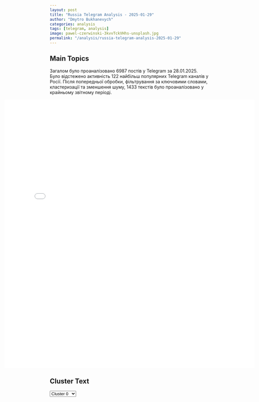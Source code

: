 ```yaml
---
layout: post
title: "Russia Telegram Analysis - 2025-01-29"
author: "Dmytro Bukhanevych"
categories: analysis
tags: [telegram, analysis]
image: pawel-czerwinski-3kvvTckVHhs-unsplash.jpg
permalink: "/analysis/russia-telegram-analysis-2025-01-29"
---
```


<style>
    /* Adjusting iframe-container styles */
    .wide-iframe-container {
        width: calc(100% + 30vw);  /* Extending the width */
        margin-left: -15vw;       /* Negative margin to push to the left */
        overflow: hidden;         /* In case the iframe content spills over */
    }

    .wide-iframe-container iframe {
        width: 100%;  /* Making the iframe take the full width of its container */
        border: none; /* Removing any borders from the iframe */
    }

    /* Toggle mechanism */
    .hidden {
        display: none;
    }
    
    .show-content-target:checked + .show-content {
        display: block;
    }
</style>

<h2>Main Topics</h2>
<p>Загалом було проаналізовано 6987 постів у Telegram за 28.01.2025. Було відстежено активність 122 найбільш популярних Telegram каналів у Росії. Після попередньої обробки, фільтрування за ключовими словами, кластеризації та зменшення шуму, 1433 текстів було проаналізовано у крайньому звітному періоді.</p>
<!-- Embedding Main Plotly Visualization -->
<div class="wide-iframe-container">
    <iframe src="{{site.baseurl}}/visualizations/2025-01-29/fig_topics_time.html" height="850"></iframe>
</div>


<h2>Cluster Text</h2>

<!-- Dropdown to select a cluster -->
<select id="clusterSelector" onchange="displayClusterText()">
<option value="0">Cluster 0</option><option value="1">Cluster 1</option><option value="2">Cluster 2</option><option value="3">Cluster 3</option><option value="4">Cluster 4</option><option value="5">Cluster 5</option><option value="6">Cluster 6</option><option value="7">Cluster 7</option><option value="8">Cluster 8</option><option value="9">Cluster 9</option><option value="10">Cluster 10</option><option value="11">Cluster 11</option><option value="12">Cluster 12</option><option value="13">Cluster 13</option><option value="14">Cluster 14</option><option value="15">Cluster 15</option><option value="16">Cluster 16</option><option value="17">Cluster 17</option><option value="18">Cluster 18</option><option value="19">Cluster 19</option><option value="20">Cluster 20</option><option value="21">Cluster 21</option><option value="22">Cluster 22</option>
</select>

<!-- Display area for the selected cluster's text -->
<div id="clusterTextDisplay" class="hidden"></div>

<script type="text/javascript">
    var clusterDetails = {"0": "<b>Total Posts:</b> 35<br><b>Date:</b> 2025-01-28 12:30:26+00:00<br><b>Author:</b> ostorozhno_moskva<br><b>Link:</b> https://t.me/s/ostorozhno_moskva/19707<br><b>Subscribers:</b> 332551<br><b>Text:</b> \u0422\u0435\u043a\u0441\u0442: \u041c\u043e\u0441\u043a\u0432\u0443 \u0443\u043a\u0440\u0430\u0441\u0438\u043b\u0438 \u043a \u043a\u0438\u0442\u0430\u0439\u0441\u043a\u043e\u043c\u0443 \u041d\u043e\u0432\u043e\u043c\u0443 \u0433\u043e\u0434\u0443.\u0421\u0442\u043e\u043b\u0438\u0446\u0430 \u0433\u043e\u0442\u043e\u0432\u0438\u0442\u0441\u044f \u043f\u0440\u0430\u0437\u0434\u043d\u043e\u0432\u0430\u0442\u044c \u043a\u0438\u0442\u0430\u0439\u0441\u043a\u0438\u0439 \u041d\u043e\u0432\u044b\u0439 \u0433\u043e\u0434, \u043a\u043e\u0442\u043e\u0440\u044b\u0439 \u043d\u0430\u0441\u0442\u0443\u043f\u0438\u0442 29 \u044f\u043d\u0432\u0430\u0440\u044f. \u041a\u0440\u0430\u0441\u043d\u044b\u0435 \u0444\u043e\u043d\u0430\u0440\u0438\u043a\u0438, \u0434\u0440\u0430\u043a\u043e\u043d\u044b \u0438 \u0434\u0440\u0443\u0433\u0438\u0435 \u0430\u0442\u0440\u0438\u0431\u0443\u0442\u044b \u043f\u0440\u0430\u0437\u0434\u043d\u0438\u043a\u0430 \u043f\u043e\u044f\u0432\u0438\u043b\u0438\u0441\u044c \u043d\u0430 \u0446\u0435\u043d\u0442\u0440\u0430\u043b\u044c\u043d\u044b\u0445 \u0443\u043b\u0438\u0446\u0430\u0445 \u0433\u043e\u0440\u043e\u0434\u0430 \u2014 \u041c\u0430\u043d\u0435\u0436\u043d\u043e\u0439 \u0438 \u0422\u0432\u0435\u0440\u0441\u043a\u043e\u0439 \u043f\u043b\u043e\u0449\u0430\u0434\u044f\u0445, \u041a\u0430\u043c\u0435\u0440\u0433\u0435\u0440\u0441\u043a\u043e\u043c \u043f\u0435\u0440\u0435\u0443\u043b\u043a\u0435, \u041a\u0443\u0437\u043d\u0435\u0446\u043a\u043e\u043c \u043c\u043e\u0441\u0442\u0443 \u0438 \u0422\u0432\u0435\u0440\u0441\u043a\u043e\u043c \u0431\u0443\u043b\u044c\u0432\u0430\u0440\u0435. \u0424\u0435\u0441\u0442\u0438\u0432\u0430\u043b\u044c \u00ab\u041a\u0438\u0442\u0430\u0439\u0441\u043a\u0438\u0439 \u041d\u043e\u0432\u044b\u0439 \u0433\u043e\u0434 \u0432 \u041c\u043e\u0441\u043a\u0432\u0435\u00bb \u043f\u0440\u043e\u0439\u0434\u0435\u0442 \u0432\u043e \u0432\u0442\u043e\u0440\u043e\u0439 \u0440\u0430\u0437 \u0438 \u0437\u0430\u0432\u0435\u0440\u0448\u0438\u0442\u0441\u044f 9 \u0444\u0435\u0432\u0440\u0430\u043b\u044f.", "1": "<b>Total Posts:</b> 179<br><b>Date:</b> 2025-01-28 18:18:12+00:00<br><b>Author:</b> ejdailyru<br><b>Link:</b> https://t.me/s/ejdailyru/298736<br><b>Subscribers:</b> 566469<br><b>Text:</b> \u0422\u0435\u043a\u0441\u0442: \u0417\u0430\u043a\u0443\u043f\u043a\u0430\u043c\u0438 \u043e\u0440\u0443\u0436\u0438\u044f \u043f\u0440\u0438 \u0422\u0440\u0430\u043c\u043f\u0435 \u0431\u0443\u0434\u0435\u0442 \u0437\u0430\u043d\u0438\u043c\u0430\u0442\u044c\u0441\u044f \u0447\u0438\u043d\u043e\u0432\u043d\u0438\u043a, \u043a\u043e\u0442\u043e\u0440\u044b\u0439 \u0443\u0436\u0435 \u043e\u0434\u043d\u0430\u0436\u0434\u044b \u0437\u0430\u043c\u043e\u0440\u0430\u0436\u0438\u0432\u0430\u043b \u043f\u043e\u043c\u043e\u0449\u044c \u0423\u043a\u0440\u0430\u0438\u043d\u0435.\u041a\u0430\u043a \u0441\u043e\u043e\u0431\u0449\u0430\u0435\u0442 \u0430\u0433\u0435\u043d\u0442\u0441\u0442\u0432\u043e \u0410\u0420, \u0422\u0440\u0430\u043c\u043f \u0432\u044b\u0434\u0432\u0438\u043d\u0443\u043b \u043a\u0430\u043d\u0434\u0438\u0434\u0430\u0442\u043e\u043c \u043d\u0430 \u043f\u043e\u0441\u0442 \u0433\u043b\u0430\u0432\u043d\u043e\u0433\u043e \u0437\u0430\u043a\u0443\u043f\u0449\u0438\u043a\u0430 \u043e\u0440\u0443\u0436\u0438\u044f \u0432 \u041f\u0435\u043d\u0442\u0430\u0433\u043e\u043d\u0435 \u041c\u0430\u0439\u043a\u043b\u0430 \u0414\u0430\u0444\u0444\u0438 \u2013 \u0447\u0438\u043d\u043e\u0432\u043d\u0438\u043a\u0430, \u043a\u043e\u0442\u043e\u0440\u044b\u0439 \u0432 2019 \u0433\u043e\u0434\u0443 \u0440\u0430\u0441\u043f\u043e\u0440\u044f\u0434\u0438\u043b\u0441\u044f \u0437\u0430\u043c\u043e\u0440\u043e\u0437\u0438\u0442\u044c \u0432\u043e\u0435\u043d\u043d\u0443\u044e \u043f\u043e\u043c\u043e\u0449\u044c \u0423\u043a\u0440\u0430\u0438\u043d\u0435. \u042d\u0442\u043e \u043f\u0440\u043e\u0438\u0437\u043e\u0448\u043b\u043e \u0432 \u0442\u043e\u0442 \u043f\u0435\u0440\u0438\u043e\u0434, \u043a\u043e\u0433\u0434\u0430 \u0422\u0440\u0430\u043c\u043f \u0434\u043e\u0431\u0438\u0432\u0430\u043b\u0441\u044f \u043e\u0442 \u0417\u0435\u043b\u0435\u043d\u0441\u043a\u043e\u0433\u043e \u043e\u0431\u044f\u0437\u0430\u0442\u0435\u043b\u044c\u0441\u0442\u0432\u0430 \u043d\u0430\u0447\u0430\u0442\u044c \u0440\u0430\u0441\u0441\u043b\u0435\u0434\u043e\u0432\u0430\u043d\u0438\u0435 \u0432 \u043e\u0442\u043d\u043e\u0448\u0435\u043d\u0438\u0438 \u0441\u0435\u043c\u044c\u0438 \u0411\u0430\u0439\u0434\u0435\u043d\u043e\u0432 \u2013 \u043a\u043b\u044e\u0447\u0435\u0432\u043e\u0433\u043e \u044d\u043f\u0438\u0437\u043e\u0434\u0430, \u043f\u0440\u0438\u0432\u0435\u0434\u0448\u0435\u0433\u043e \u043a \u043f\u0435\u0440\u0432\u043e\u0439 \u043f\u043e\u043f\u044b\u0442\u043a\u0435 \u0435\u0433\u043e \u0438\u043c\u043f\u0438\u0447\u043c\u0435\u043d\u0442\u0430. \u041e\u0431 \u044d\u0442\u043e\u043c \u0432 \u043f\u0438\u0441\u044c\u043c\u0435, \u043f\u043e\u043b\u0443\u0447\u0435\u043d\u043d\u043e\u043c Associated Press, \u043f\u0438\u0448\u0435\u0442 \u0441\u0435\u043d\u0430\u0442\u043e\u0440-\u0434\u0435\u043c\u043e\u043a\u0440\u0430\u0442 \u0438\u0437 \u041c\u0430\u0441\u0441\u0430\u0447\u0443\u0441\u0435\u0442\u0441\u0430 \u042d\u043b\u0438\u0437\u0430\u0431\u0435\u0442 \u0423\u043e\u0440\u0440\u0435\u043d. \u0412 \u0441\u0432\u044f\u0437\u0438 \u0441 \u0447\u0435\u043c \u043e\u043d\u0430 \"\u0432\u044b\u0440\u0430\u0437\u0438\u043b\u0430 \u0441\u043e\u043c\u043d\u0435\u043d\u0438\u044f \u0432 \u0442\u043e\u043c, \u0431\u0443\u0434\u0435\u0442 \u043b\u0438 \u041c\u0430\u0439\u043a\u043b \u0414\u0430\u0444\u0444\u0438 \u0441\u043b\u0435\u0434\u043e\u0432\u0430\u0442\u044c \u0437\u0430\u043a\u043e\u043d\u0443 \u0432 \u0440\u043e\u043b\u0438 \u0433\u043b\u0430\u0432\u043d\u043e\u0433\u043e \u0437\u0430\u043a\u0443\u043f\u0449\u0438\u043a\u0430 \u0432\u043e\u043e\u0440\u0443\u0436\u0435\u043d\u0438\u0439\". \u0411\u0435\u043b\u044b\u0439 \u0434\u043e\u043c \u043d\u0435 \u043e\u0442\u0432\u0435\u0442\u0438\u043b \u043d\u0430 \u0437\u0430\u043f\u0440\u043e\u0441 \u0410\u0420, \u043e\u0437\u043d\u0430\u0447\u0430\u0435\u0442 \u043b\u0438 \u0435\u0433\u043e \u043d\u0430\u0437\u043d\u0430\u0447\u0435\u043d\u0438\u0435 \u0438\u0437\u043c\u0435\u043d\u0435\u043d\u0438\u0435 \u043f\u043e\u043b\u0438\u0442\u0438\u043a\u0438 \u043f\u043e\u0434\u0434\u0435\u0440\u0436\u043a\u0438 \u0423\u043a\u0440\u0430\u0438\u043d\u044b \u0432 \u043e\u0431\u043b\u0430\u0441\u0442\u0438 \u0432\u043e\u043e\u0440\u0443\u0436\u0435\u043d\u0438\u0439.\u041f\u043b\u0430\u0442\u0444\u043e\u0440\u043c\u0430 X (ru)|\u041f\u043b\u0430\u0442\u0444\u043e\u0440\u043ca \u0425 (eng)|BlueSky|WhatsApp", "2": "<b>Total Posts:</b> 38<br><b>Date:</b> 2025-01-28 05:20:19+00:00<br><b>Author:</b> ostashkonews<br><b>Link:</b> https://t.me/s/OstashkoNews/169429<br><b>Subscribers:</b> 414127<br><b>Text:</b> \u0422\u0435\u043a\u0441\u0442: \ud83d\udc54 \ud83c\uddf7\ud83c\uddfa \u0410\u0434\u043c\u0438\u043d\u0438\u0441\u0442\u0440\u0430\u0446\u0438\u044f \u0411\u0430\u0439\u0434\u0435\u043d\u0430 \u043f\u044b\u0442\u0430\u043b\u0430\u0441\u044c \u0443\u0431\u0438\u0442\u044c \u041f\u0443\u0442\u0438\u043d\u0430 \u2013 \u0422\u0430\u043a\u0435\u0440 \u041a\u0430\u0440\u043b\u0441\u043e\u043d\u041e\u0431 \u044d\u0442\u043e\u043c \u043e\u043d \u0437\u0430\u044f\u0432\u0438\u043b \u0432 \u0438\u043d\u0442\u0435\u0440\u0432\u044c\u044e \u0441 \u0436\u0443\u0440\u043d\u0430\u043b\u0438\u0441\u0442\u043e\u043c \u041c\u044d\u0442\u0442\u043e\u043c \u0422\u0430\u0438\u0431\u0431\u0438, \u043d\u0435 \u043f\u0440\u0435\u0434\u043e\u0441\u0442\u0430\u0432\u0438\u0432 \u043d\u0438\u043a\u0430\u043a\u0438\u0445 \u0434\u043e\u043a\u0430\u0437\u0430\u0442\u0435\u043b\u044c\u0441\u0442\u0432. \u041f\u043e \u0441\u043b\u043e\u0432\u0430\u043c \u041a\u0430\u0440\u043b\u0441\u043e\u043d\u0430, \u0433\u043b\u0430\u0432\u043d\u044b\u043c \u0438\u043d\u0438\u0446\u0438\u0430\u0442\u043e\u0440\u043e\u043c \u0431\u044b\u043b \u0431\u044b\u0432\u0448\u0438\u0439 \u0433\u043e\u0441\u0441\u0435\u043a\u0440\u0435\u0442\u0430\u0440\u044c \u0421\u0428\u0410 \u0411\u043b\u0438\u043d\u043a\u0435\u043d. \ud83d\udcdd \u00ab\u0422\u043e\u043d\u0438 \u0411\u043b\u0438\u043d\u043a\u0435\u043d \u0442\u0430\u043a \u0441\u0438\u043b\u044c\u043d\u043e \u043f\u0440\u043e\u0434\u0432\u0438\u0433\u0430\u043b \u043d\u0430\u0441\u0442\u043e\u044f\u0449\u0443\u044e \u0432\u043e\u0439\u043d\u0443, \u043f\u044b\u0442\u0430\u044f\u0441\u044c \u0443\u0431\u0438\u0442\u044c \u041f\u0443\u0442\u0438\u043d\u0430, \u043d\u0430\u043f\u0440\u0438\u043c\u0435\u0440. \u0427\u0442\u043e \u0434\u0435\u043b\u0430\u043b\u0430 \u0430\u0434\u043c\u0438\u043d\u0438\u0441\u0442\u0440\u0430\u0446\u0438\u044f \u0411\u0430\u0439\u0434\u0435\u043d\u0430 - \u043e\u043d\u0438 \u043f\u044b\u0442\u0430\u043b\u0438\u0441\u044c \u0443\u0431\u0438\u0442\u044c \u041f\u0443\u0442\u0438\u043d\u0430\u00bb, \u2013 \u0441\u043a\u0430\u0437\u0430\u043b \u0430\u043c\u0435\u0440\u0438\u043a\u0430\u043d\u0441\u043a\u0438\u0439 \u0436\u0443\u0440\u043d\u0430\u043b\u0438\u0441\u0442.\u041a\u0430\u0440\u043b\u0441\u043e\u043d \u043d\u0430\u0437\u0432\u0430\u043b \u044d\u0442\u043e \u00ab\u0431\u0435\u0437\u0443\u043c\u0438\u0435\u043c\u00bb, \u043d\u043e \u0434\u0435\u0442\u0430\u043b\u0435\u0439 \u2013 \u043a\u043e\u0433\u0434\u0430 \u0438 \u0433\u0434\u0435 \u0433\u043e\u0442\u043e\u0432\u0438\u043b\u043e\u0441\u044c \u0432\u043e\u0437\u043c\u043e\u0436\u043d\u043e\u0435 \u043f\u043e\u043a\u0443\u0448\u0435\u043d\u0438\u0435 \u2013 \u043e\u043d \u043d\u0435 \u043f\u0440\u0438\u0432\u0435\u043b. \u2757\ufe0f \u041b\u0435\u0442\u043e\u043c \u043f\u0440\u043e\u0448\u043b\u043e\u0433\u043e \u0433\u043e\u0434\u0430 \u043e \u043f\u043e\u043f\u044b\u0442\u043a\u0430\u0445 \u0443\u0431\u0438\u0439\u0441\u0442\u0432\u0430 \u0440\u043e\u0441\u0441\u0438\u0439\u0441\u043a\u043e\u0433\u043e \u043f\u0440\u0435\u0437\u0438\u0434\u0435\u043d\u0442\u0430 \u0437\u0430\u044f\u0432\u0438\u043b \u0433\u043b\u0430\u0432\u0430 \u0413\u0423\u0420 \u0423\u043a\u0440\u0430\u0438\u043d\u044b \u0411\u0443\u0434\u0430\u043d\u043e\u0432. \u041f\u043e\u0437\u0436\u0435 \u044d\u0442\u043e \u043f\u043e\u0434\u0442\u0432\u0435\u0440\u0434\u0438\u043b\u0438 \u0432 \u041c\u0418\u0414 \u0420\u0424, \u0434\u043e\u0431\u0430\u0432\u0438\u0432, \u0447\u0442\u043e \u043f\u043e\u043a\u0443\u0448\u0435\u043d\u0438\u0435 \u0433\u043e\u0442\u043e\u0432\u0438\u043b\u043e\u0441\u044c \u0441 \u0443\u0447\u0430\u0441\u0442\u0438\u0435\u043c \u0430\u043d\u0433\u043b\u043e\u0441\u0430\u043a\u0441\u043e\u0432.\u041e\u0441\u0442\u0430\u0448\u043a\u043e! \u0412\u0430\u0436\u043d\u043e\u0435 | \u043f\u043e\u0434\u043f\u0438\u0448\u0438\u0441\u044c | #\u0432\u0430\u0436\u043d\u043e\u0435", "3": "<b>Total Posts:</b> 81<br><b>Date:</b> 2025-01-28 08:01:01+00:00<br><b>Author:</b> mikle1on<br><b>Link:</b> https://t.me/s/Mikle1On/33671<br><b>Subscribers:</b> 588314<br><b>Text:</b> \u0422\u0435\u043a\u0441\u0442: \"\u041d\u0430 \u043d\u0435\u043f\u043e\u0434\u043a\u043e\u043d\u0442\u0440\u043e\u043b\u044c\u043d\u044b\u0445 \u0442\u0435\u0440\u0440\u0438\u0442\u043e\u0440\u0438\u044f\u0445 \u043d\u0430\u0445\u043e\u0434\u0438\u0442\u0441\u044f \u043f\u043e\u043b\u043e\u0432\u0438\u043d\u0430 \u0432\u0441\u0435\u0445 \u0443\u043a\u0440\u0430\u0438\u043d\u0441\u043a\u0438\u0445 \u043f\u0440\u0438\u0440\u043e\u0434\u043d\u044b\u0445 \u0440\u0435\u0441\u0443\u0440\u0441\u043e\u0432. \u0420\u043e\u0441\u0441\u0438\u044f \u0443\u0436\u0435 \u043e\u0442\u0431\u0438\u043b\u0430 \u0440\u0430\u0441\u0445\u043e\u0434\u044b \u043d\u0430 \u0432\u0442\u043e\u0440\u0436\u0435\u043d\u0438\u0435,\"  - \u0433\u043e\u0440\u044e\u0435\u0442 \u0433\u0435\u043d\u0435\u0440\u0430\u043b \u043a\u0438\u0435\u0432\u0441\u043a\u043e\u0439 \u0445\u0443\u043d\u0442\u044b\u00a0\u0412\u0438\u043a\u0442\u043e\u0440 \u041c\u0443\u0436\u0435\u043d\u043a\u043e.\u042d\u0442\u043e - \u0442\u043e\u0442 \u0436\u0435 \u043a\u0430\u043d\u0446\u043b\u0435\u0440 \u0428\u043e\u043b\u044c\u0446, \u0442\u043e\u043b\u044c\u043a\u043e \u0432 \u043f\u0440\u043e\u0444\u0438\u043b\u044c. \"\u0413\u0435\u043d\u043e\u0446\u0438\u0434 \u0440\u0443\u0441\u0441\u043a\u0438\u0445 - \u044d\u0442\u043e \u0441\u043c\u0435\u0448\u043d\u043e!\"(\u0421), \u0430 \u0437\u043d\u0430\u0447\u0438\u0442 \u043d\u0430\u0434\u043e \u0438\u0441\u043a\u0430\u0442\u044c \u043a\u0430\u043a\u0438\u0435-\u0442\u043e \u0434\u0440\u0443\u0433\u0438\u0435 \u043f\u0440\u0438\u0447\u0438\u043d\u044b \u0434\u043b\u044f \u0440\u0443\u0441\u0441\u043a\u043e\u0433\u043e \u0433\u043d\u0435\u0432\u0430...\u041c\u0443\u0436\u0435\u043d\u043a\u043e \u0442\u0430\u043a\u0443\u044e \u043f\u0440\u0438\u0447\u0438\u043d\u0443 \u043d\u0430\u0448\u0435\u043b: \u041f\u0443\u0442\u0438\u043d, \u043c\u043e\u043b, \u043f\u0440\u0438\u0448\u0435\u043b \u0437\u0430 \u043f\u0440\u0438\u0440\u043e\u0434\u043d\u044b\u043c\u0438 \u0440\u0435\u0441\u0443\u0440\u0441\u0430\u043c\u0438. \u0410 \u0440\u0443\u0441\u0441\u043a\u0438\u0435 \u043b\u044e\u0434\u0438, \u043a\u043e\u0442\u043e\u0440\u044b\u0445 \u043a\u0438\u0435\u0432\u0441\u043a\u0430\u044f \u0445\u0443\u043d\u0442\u0430 \u0443\u043d\u0438\u0447\u0442\u043e\u0436\u0430\u043b\u0430 \u0434\u043e\u043b\u0433\u0438\u0435 10 \u043b\u0435\u0442 - \u044d\u0442\u043e \u043d\u0438 \u043e \u0447\u0435\u043c. \u0414\u0430 \u0438 \u043d\u0435 \u043b\u044e\u0434\u0438 \u044d\u0442\u043e, \u043f\u043e \u043c\u043d\u0435\u043d\u0438\u044e \u043a\u0430\u0441\u0442\u0440\u044e\u043b\u0435\u0433\u043e\u043b\u043e\u0432\u044b\u0445 \u0445\u0443\u043d\u0442\u044f\u0442.\u0413\u0435\u043d\u0435\u0440\u0430\u043b \u041c\u0443\u0436\u0435\u043d\u043a\u043e - \u0431\u0430\u043d\u0434\u0435\u0440\u043e\u0432\u0435\u0446 \u0441 \u043c\u043e\u0440\u0430\u043b\u044c\u044e \u043d\u0435\u0441\u0435\u043a\u043e\u043c\u043e\u0433\u043e - \u0433\u043e\u0440\u044e\u0435\u0442 \u0437\u0430 \u043f\u0440\u0438\u0440\u043e\u0434\u043d\u044b\u0435 \u0440\u0435\u0441\u0443\u0440\u0441\u044b, \u0442\u0430\u043a \u0438 \u043d\u0435  \u0440\u0430\u0437\u0432\u0438\u0434\u0435\u0432 \u043b\u044e\u0434\u0441\u043a\u0443\u044e \u0442\u0440\u0430\u0433\u0435\u0434\u0438\u044e. \u0427\u0435\u043b\u043e\u0432\u0435\u043a \u0441 \u0434\u0440\u0443\u0433\u043e\u0439 \u043f\u043b\u0430\u043d\u0435\u0442\u044b. \u0427\u0443\u0436\u043e\u0439...\ud83d\udca3 @Mikle1On", "4": "<b>Total Posts:</b> 146<br><b>Date:</b> 2025-01-28 10:31:37+00:00<br><b>Author:</b> ssigny<br><b>Link:</b> https://t.me/s/ssigny/124843<br><b>Subscribers:</b> 485912<br><b>Text:</b> \u0422\u0435\u043a\u0441\u0442: \u2757\ufe0f\u0421\u0432\u043e\u0434\u043a\u0430 \u041c\u0438\u043d\u0438\u0441\u0442\u0435\u0440\u0441\u0442\u0432\u0430 \u043e\u0431\u043e\u0440\u043e\u043d\u044b \u0420\u043e\u0441\u0441\u0438\u0439\u0441\u043a\u043e\u0439 \u0424\u0435\u0434\u0435\u0440\u0430\u0446\u0438\u0438 \u043e \u0445\u043e\u0434\u0435 \u043f\u0440\u043e\u0432\u0435\u0434\u0435\u043d\u0438\u044f \u0441\u043f\u0435\u0446\u0438\u0430\u043b\u044c\u043d\u043e\u0439 \u0432\u043e\u0435\u043d\u043d\u043e\u0439 \u043e\u043f\u0435\u0440\u0430\u0446\u0438\u0438 (\u043f\u043e \u0441\u043e\u0441\u0442\u043e\u044f\u043d\u0438\u044e \u043d\u0430 28 \u044f\u043d\u0432\u0430\u0440\u044f 2025 \u0433.) \u0427\u0430\u0441\u0442\u044c 1  \u25aa\ufe0f\u041f\u043e\u0434\u0440\u0430\u0437\u0434\u0435\u043b\u0435\u043d\u0438\u044f\u043c\u0438 \u0433\u0440\u0443\u043f\u043f\u0438\u0440\u043e\u0432\u043a\u0438 \u0432\u043e\u0439\u0441\u043a \u00ab\u0421\u0435\u0432\u0435\u0440\u00bb \u043d\u0430 \u0425\u0430\u0440\u044c\u043a\u043e\u0432\u0441\u043a\u043e\u043c \u043d\u0430\u043f\u0440\u0430\u0432\u043b\u0435\u043d\u0438\u0438 \u043d\u0430\u043d\u0435\u0441\u0435\u043d\u043e \u043f\u043e\u0440\u0430\u0436\u0435\u043d\u0438\u0435 \u0444\u043e\u0440\u043c\u0438\u0440\u043e\u0432\u0430\u043d\u0438\u044f\u043c \u043c\u043e\u0442\u043e\u043f\u0435\u0445\u043e\u0442\u043d\u043e\u0439 \u0431\u0440\u0438\u0433\u0430\u0434\u044b \u0412\u0421\u0423 \u0438 \u0431\u0440\u0438\u0433\u0430\u0434\u044b \u0442\u0435\u0440\u043e\u0431\u043e\u0440\u043e\u043d\u044b \u0432 \u0440\u0430\u0439\u043e\u043d\u0430\u0445 \u043d\u0430\u0441\u0435\u043b\u0435\u043d\u043d\u044b\u0445 \u043f\u0443\u043d\u043a\u0442\u043e\u0432 \u041b\u0438\u043f\u0446\u044b \u0438 \u0412\u043e\u043b\u0447\u0430\u043d\u0441\u043a \u0425\u0430\u0440\u044c\u043a\u043e\u0432\u0441\u043a\u043e\u0439 \u043e\u0431\u043b\u0430\u0441\u0442\u0438.\u25aa\ufe0f\u0412\u0421\u0423 \u043f\u043e\u0442\u0435\u0440\u044f\u043b\u0438 \u0434\u043e 25 \u0432\u043e\u0435\u043d\u043d\u043e\u0441\u043b\u0443\u0436\u0430\u0449\u0438\u0445, \u0431\u043e\u0435\u0432\u0443\u044e \u0431\u0440\u043e\u043d\u0438\u0440\u043e\u0432\u0430\u043d\u043d\u0443\u044e \u043c\u0430\u0448\u0438\u043d\u0443 \u0438 \u0434\u0432\u0430 \u0430\u0432\u0442\u043e\u043c\u043e\u0431\u0438\u043b\u044f. \u0423\u043d\u0438\u0447\u0442\u043e\u0436\u0435\u043d\u044b \u0434\u0432\u0430 \u043e\u0440\u0443\u0434\u0438\u044f \u043f\u043e\u043b\u0435\u0432\u043e\u0439 \u0430\u0440\u0442\u0438\u043b\u043b\u0435\u0440\u0438\u0438 \u0438 \u0441\u043a\u043b\u0430\u0434 \u0431\u043e\u0435\u043f\u0440\u0438\u043f\u0430\u0441\u043e\u0432. \u25aa\ufe0fB \u0440\u0435\u0437\u0443\u043b\u044c\u0442\u0430\u0442\u0435 \u0440\u0435\u0448\u0438\u0442\u0435\u043b\u044c\u043d\u044b\u0445 \u0434\u0435\u0439\u0441\u0442\u0432\u0438\u0439 \u043f\u043e\u0434\u0440\u0430\u0437\u0434\u0435\u043b\u0435\u043d\u0438\u0439 \u0433\u0440\u0443\u043f\u043f\u0438\u0440\u043e\u0432\u043a\u0438 \u0432\u043e\u0439\u0441\u043a \u00ab\u0417\u0430\u043f\u0430\u0434\u00bb \u043e\u0441\u0432\u043e\u0431\u043e\u0436\u0434\u0435\u043d \u043d\u0430\u0441\u0435\u043b\u0435\u043d\u043d\u044b\u0439 \u043f\u0443\u043d\u043a\u0442 \u0414\u0432\u0443\u0440\u0435\u0447\u043d\u0430\u044f \u0425\u0430\u0440\u044c\u043a\u043e\u0432\u0441\u043a\u043e\u0439 \u043e\u0431\u043b\u0430\u0441\u0442\u0438.\u25aa\ufe0f\u041d\u0430\u043d\u0435\u0441\u0435\u043d\u043e \u043f\u043e\u0440\u0430\u0436\u0435\u043d\u0438\u0435 \u0436\u0438\u0432\u043e\u0439 \u0441\u0438\u043b\u0435 \u0438 \u0442\u0435\u0445\u043d\u0438\u043a\u0435 \u0442\u0430\u043d\u043a\u043e\u0432\u043e\u0439, \u0434\u0432\u0443\u0445 \u043c\u0435\u0445\u0430\u043d\u0438\u0437\u0438\u0440\u043e\u0432\u0430\u043d\u043d\u044b\u0445, \u0448\u0442\u0443\u0440\u043c\u043e\u0432\u043e\u0439 \u0431\u0440\u0438\u0433\u0430\u0434 \u0412\u0421\u0423 \u0438 \u0434\u0432\u0443\u0445 \u0431\u0440\u0438\u0433\u0430\u0434 \u0442\u0435\u0440\u043e\u0431\u043e\u0440\u043e\u043d\u044b \u0432 \u0440\u0430\u0439\u043e\u043d\u0430\u0445 \u043d\u0430\u0441\u0435\u043b\u0435\u043d\u043d\u044b\u0445 \u043f\u0443\u043d\u043a\u0442\u043e\u0432 \u0422\u043e\u043f\u043e\u043b\u0438, \u0417\u0430\u043f\u0430\u0434\u043d\u043e\u0435, \u041f\u0435\u0441\u0447\u0430\u043d\u043e\u0435, \u041b\u043e\u0437\u043e\u0432\u0430\u044f, \u041a\u043e\u043f\u0430\u043d\u043a\u0438, \u0417\u0435\u043b\u0435\u043d\u044b\u0439 \u0413\u0430\u0439, \u041a\u0440\u0430\u0441\u043d\u043e\u0435 \u041f\u0435\u0440\u0432\u043e\u0435 \u0425\u0430\u0440\u044c\u043a\u043e\u0432\u0441\u043a\u043e\u0439 \u043e\u0431\u043b\u0430\u0441\u0442\u0438, \u041c\u0430\u043a\u0435\u0435\u0432\u043a\u0430 \u041b\u0443\u0433\u0430\u043d\u0441\u043a\u043e\u0439 \u041d\u0430\u0440\u043e\u0434\u043d\u043e\u0439 \u0420\u0435\u0441\u043f\u0443\u0431\u043b\u0438\u043a\u0438, \u042f\u043c\u043f\u043e\u043b\u044c, \u0413\u0440\u0438\u0433\u043e\u0440\u043e\u0432\u043a\u0430 \u0438 \u0418\u0432\u0430\u043d\u043e\u0432\u043a\u0430 \u0414\u043e\u043d\u0435\u0446\u043a\u043e\u0439 \u041d\u0430\u0440\u043e\u0434\u043d\u043e\u0439 \u0420\u0435\u0441\u043f\u0443\u0431\u043b\u0438\u043a\u0438.\u25aa\ufe0f\u041f\u043e\u0442\u0435\u0440\u0438 \u043f\u0440\u043e\u0442\u0438\u0432\u043d\u0438\u043a\u0430 \u0441\u043e\u0441\u0442\u0430\u0432\u0438\u043b\u0438 \u0434\u043e 330 \u0432\u043e\u0435\u043d\u043d\u043e\u0441\u043b\u0443\u0436\u0430\u0449\u0438\u0445, \u0447\u0435\u0442\u044b\u0440\u0435 \u0431\u043e\u0435\u0432\u044b\u0435 \u0431\u0440\u043e\u043d\u0438\u0440\u043e\u0432\u0430\u043d\u043d\u044b\u0435 \u043c\u0430\u0448\u0438\u043d\u044b, \u0432\u043a\u043b\u044e\u0447\u0430\u044f \u0434\u0432\u0430 \u0431\u0440\u043e\u043d\u0435\u0442\u0440\u0430\u043d\u0441\u043f\u043e\u0440\u0442\u0435\u0440\u0430 \u041c113 \u043f\u0440\u043e\u0438\u0437\u0432\u043e\u0434\u0441\u0442\u0432\u0430 \u0421\u0428\u0410 \u0438 \u0448\u0435\u0441\u0442\u044c \u0430\u0432\u0442\u043e\u043c\u043e\u0431\u0438\u043b\u0435\u0439. \u0423\u043d\u0438\u0447\u0442\u043e\u0436\u0435\u043d\u044b \u0447\u0435\u0442\u044b\u0440\u0435 \u043e\u0440\u0443\u0434\u0438\u044f \u043f\u043e\u043b\u0435\u0432\u043e\u0439 \u0430\u0440\u0442\u0438\u043b\u043b\u0435\u0440\u0438\u0438, \u0432 \u0442\u043e\u043c \u0447\u0438\u0441\u043b\u0435 \u0442\u0440\u0438 \u0437\u0430\u043f\u0430\u0434\u043d\u043e\u0433\u043e \u043f\u0440\u043e\u0438\u0437\u0432\u043e\u0434\u0441\u0442\u0432\u0430, \u0434\u0432\u0435 \u0441\u0442\u0430\u043d\u0446\u0438\u0438 \u0440\u0430\u0434\u0438\u043e\u044d\u043b\u0435\u043a\u0442\u0440\u043e\u043d\u043d\u043e\u0439 \u0431\u043e\u0440\u044c\u0431\u044b \u0438 \u0434\u0432\u0430 \u0441\u043a\u043b\u0430\u0434\u0430 \u0431\u043e\u0435\u043f\u0440\u0438\u043f\u0430\u0441\u043e\u0432. \u25aa\ufe0f\u041f\u043e\u0434\u0440\u0430\u0437\u0434\u0435\u043b\u0435\u043d\u0438\u044f \u00ab\u042e\u0436\u043d\u043e\u0439\u00bb \u0433\u0440\u0443\u043f\u043f\u0438\u0440\u043e\u0432\u043a\u0438 \u0432\u043e\u0439\u0441\u043a \u0437\u0430\u043d\u044f\u043b\u0438 \u0431\u043e\u043b\u0435\u0435 \u0432\u044b\u0433\u043e\u0434\u043d\u044b\u0435 \u0440\u0443\u0431\u0435\u0436\u0438 \u0438 \u043f\u043e\u0437\u0438\u0446\u0438\u0438. \u041d\u0430\u043d\u0435\u0441\u043b\u0438 \u043f\u043e\u0440\u0430\u0436\u0435\u043d\u0438\u0435 \u0444\u043e\u0440\u043c\u0438\u0440\u043e\u0432\u0430\u043d\u0438\u044f\u043c \u0434\u0432\u0443\u0445 \u043c\u0435\u0445\u0430\u043d\u0438\u0437\u0438\u0440\u043e\u0432\u0430\u043d\u043d\u044b\u0445, \u0448\u0442\u0443\u0440\u043c\u043e\u0432\u043e\u0439 \u0431\u0440\u0438\u0433\u0430\u0434 \u0412\u0421\u0423 \u0438 \u0434\u0432\u0443\u0445 \u0431\u0440\u0438\u0433\u0430\u0434 \u0442\u0435\u0440\u043e\u0431\u043e\u0440\u043e\u043d\u044b \u0432 \u0440\u0430\u0439\u043e\u043d\u0430\u0445 \u043d\u0430\u0441\u0435\u043b\u0435\u043d\u043d\u044b\u0445 \u043f\u0443\u043d\u043a\u0442\u043e\u0432 \u0412\u0435\u0440\u0445\u043d\u0435\u043a\u0430\u043c\u0435\u043d\u0441\u043a\u043e\u0435, \u042f\u043d\u0442\u0430\u0440\u043d\u043e\u0435, \u0417\u0435\u043b\u0435\u043d\u043e\u0432\u043a\u0430, Opexo\u0432o-\u0412\u0430\u0441\u0438\u043b\u0435\u0432\u043a\u0430, \u0427\u0430\u0441\u043e\u0432 \u042f\u0440 \u0438 \u0414\u0430\u0447\u043d\u043e\u0435 \u0414\u043e\u043d\u0435\u0446\u043a\u043e\u0439 \u041d\u0430\u0440\u043e\u0434\u043d\u043e\u0439 \u0420\u0435\u0441\u043f\u0443\u0431\u043b\u0438\u043a\u0438.\u25aa\ufe0f\u041f\u043e\u0442\u0435\u0440\u0438 \u0412\u0421\u0423 \u0441\u043e\u0441\u0442\u0430\u0432\u0438\u043b\u0438 \u0434\u043e 220 \u0432\u043e\u0435\u043d\u043d\u043e\u0441\u043b\u0443\u0436\u0430\u0449\u0438\u0445, \u0434\u0432\u0435 \u0430\u043c\u0435\u0440\u0438\u043a\u0430\u043d\u0441\u043a\u0438\u0435 \u0431\u043e\u0435\u0432\u044b\u0435 \u0431\u0440\u043e\u043d\u0438\u0440\u043e\u0432\u0430\u043d\u043d\u044b\u0435 \u043c\u0430\u0448\u0438\u043d\u044b HMMWV, \u0442\u0440\u0438 \u0430\u0432\u0442\u043e\u043c\u043e\u0431\u0438\u043b\u044f \u0438 105-\u043c\u043c \u043e\u0440\u0443\u0434\u0438\u0435 \u041c119 \u043f\u0440\u043e\u0438\u0437\u0432\u043e\u0434\u0441\u0442\u0432\u0430 \u0421\u0428\u0410. \u0423\u043d\u0438\u0447\u0442\u043e\u0436\u0435\u043d \u0441\u043a\u043b\u0430\u0434 \u0431\u043e\u0435\u043f\u0440\u0438\u043f\u0430\u0441\u043e\u0432.\u25aa\ufe0f\u041f\u043e\u0434\u0440\u0430\u0437\u0434\u0435\u043b\u0435\u043d\u0438\u044f \u0433\u0440\u0443\u043f\u043f\u0438\u0440\u043e\u0432\u043a\u0438 \u0432\u043e\u0439\u0441\u043a \u00ab\u0426\u0435\u043d\u0442\u0440\u00bb \u043f\u0440\u043e\u0434\u043e\u043b\u0436\u0438\u043b\u0438 \u043f\u0440\u043e\u0434\u0432\u0438\u0436\u0435\u043d\u0438\u0435 \u0432 \u0433\u043b\u0443\u0431\u0438\u043d\u0443 \u043e\u0431\u043e\u0440\u043e\u043d\u044b \u043f\u0440\u043e\u0442\u0438\u0432\u043d\u0438\u043a\u0430. \u041d\u0430\u043d\u0435\u0441\u043b\u0438 \u043f\u043e\u0440\u0430\u0436\u0435\u043d\u0438\u0435 \u0436\u0438\u0432\u043e\u0439 \u0441\u0438\u043b\u0435 \u0438 \u0442\u0435\u0445\u043d\u0438\u043a\u0435 \u0447\u0435\u0442\u044b\u0440\u0435\u0445 \u043c\u0435\u0445\u0430\u043d\u0438\u0437\u0438\u0440\u043e\u0432\u0430\u043d\u043d\u044b\u0445, \u043c\u043e\u0442\u043e\u043f\u0435\u0445\u043e\u0442\u043d\u043e\u0439 \u0431\u0440\u0438\u0433\u0430\u0434 \u0412\u0421\u0423, \u0434\u0432\u0443\u0445 \u0431\u0440\u0438\u0433\u0430\u0434 \u043d\u0430\u0446\u0433\u0432\u0430\u0440\u0434\u0438\u0438 \u0438 \u0431\u0440\u0438\u0433\u0430\u0434\u044b \u0442\u0435\u0440\u043e\u0431\u043e\u0440\u043e\u043d\u044b \u0432 \u0440\u0430\u0439\u043e\u043d\u0430\u0445 \u043d\u0430\u0441\u0435\u043b\u0435\u043d\u043d\u044b\u0445 \u043f\u0443\u043d\u043a\u0442\u043e\u0432 \u0429\u0435\u0440\u0431\u0438\u043d\u043e\u0432\u043a\u0430, \u0414\u0437\u0435\u0440\u0436\u0438\u043d\u0441\u043a, \u041b\u044b\u0441\u043e\u0432\u043a\u0430, \u041a\u0440\u044b\u043c\u0441\u043a\u043e\u0435, \u0417\u0432\u0435\u0440\u0435\u0432\u043e, \u041d\u043e\u0432\u043e\u0435\u043b\u0438\u0437\u0430\u0432\u0435\u0442\u043e\u0432\u043a\u0430, \u0412\u043e\u0437\u0434\u0432\u0438\u0436\u0435\u043d\u043a\u0430, \u042f\u0441\u0435\u043d\u043e\u0432\u043e\u0435, \u041d\u043e\u0432\u043e\u0432\u0430\u0441\u0438\u043b\u0435\u0432\u043a\u0430 \u0438 \u041a\u043e\u0442\u043b\u0438\u043d\u043e \u0414\u043e\u043d\u0435\u0446\u043a\u043e\u0439 \u041d\u0430\u0440\u043e\u0434\u043d\u043e\u0439 \u0420\u0435\u0441\u043f\u0443\u0431\u043b\u0438\u043a\u0438.", "5": "<b>Total Posts:</b> 35<br><b>Date:</b> 2025-01-28 19:01:55+00:00<br><b>Author:</b> moscowmap<br><b>Link:</b> https://t.me/s/moscowmap/66851<br><b>Subscribers:</b> 2205853<br><b>Text:</b> \u0422\u0435\u043a\u0441\u0442: \ud83d\ude81 \u041d\u0443\u0436\u043d\u043e \u043a\u0430\u043a \u043c\u043e\u0436\u043d\u043e \u0441\u043a\u043e\u0440\u0435\u0435 \u043e\u0442\u043a\u0440\u044b\u0442\u044c \u043d\u0435\u0431\u043e \u0432 \u0420\u043e\u0441\u0441\u0438\u0438 \u0434\u043b\u044f \u0433\u0440\u0430\u0436\u0434\u0430\u043d\u0441\u043a\u0438\u0445 \u0431\u0435\u0441\u043f\u0438\u043b\u043e\u0442\u043d\u0438\u043a\u043e\u0432, \u044d\u0442\u043e \u043f\u0440\u0438\u043d\u0446\u0438\u043f\u0438\u0430\u043b\u044c\u043d\u044b\u0439 \u0432\u043e\u043f\u0440\u043e\u0441, \u2014 \u041f\u0443\u0442\u0438\u043d", "6": "<b>Total Posts:</b> 17<br><b>Date:</b> 2025-01-28 19:32:17+00:00<br><b>Author:</b> warhistoryalconafter<br><b>Link:</b> https://t.me/s/warhistoryalconafter/204716<br><b>Subscribers:</b> 538543<br><b>Text:</b> \u0422\u0435\u043a\u0441\u0442: \ud83c\uddf8\ud83c\uddf0\ud83c\uddfa\ud83c\udde6\u26a1\ufe0f\u0424\u0438\u0446\u043e \u0437\u0430\u044f\u0432\u0438\u043b: \u0435\u0441\u043b\u0438 \u0417\u0435\u043b\u0435\u043d\u0441\u043a\u0438\u0439 \u043d\u0435 \u0432\u043e\u0437\u043e\u0431\u043d\u043e\u0432\u0438\u0442 \u0442\u0440\u0430\u043d\u0437\u0438\u0442 \u0433\u0430\u0437\u0430 \u0447\u0435\u0440\u0435\u0437 \u0423\u043a\u0440\u0430\u0438\u043d\u0443, \u043e\u043d \u0437\u0430\u0431\u043b\u043e\u043a\u0438\u0440\u0443\u0435\u0442 \u0432\u0441\u044e \u043f\u043e\u043c\u043e\u0449\u044c \u041a\u0438\u0435\u0432\u0443 \u043e\u0442 \u0415\u0421.\u041f\u0440\u0435\u043c\u044c\u0435\u0440 \u0421\u043b\u043e\u0432\u0430\u043a\u0438\u0438 \u043e\u0442\u043c\u0435\u0442\u0438\u043b, \u0447\u0442\u043e \u0443\u0433\u0440\u043e\u0437\u0430 \u043e\u0442\u0432\u0435\u0442\u043d\u044b\u0445 \u043c\u0435\u0440 \u2014 \u0435\u0434\u0438\u043d\u0441\u0442\u0432\u0435\u043d\u043d\u044b\u0439 \u044f\u0437\u044b\u043a, \u043a\u043e\u0442\u043e\u0440\u044b\u0439 \u043f\u043e\u043d\u0438\u043c\u0430\u0435\u0442 \u0417\u0435\u043b\u0435\u043d\u0441\u043a\u0438\u0439.\u041f\u043e\u0434\u043f\u0438\u0441\u0430\u0442\u044c\u0441\u044f \u043d\u0430 \u043a\u0430\u043d\u0430\u043b", "7": "<b>Total Posts:</b> 88<br><b>Date:</b> 2025-01-28 18:20:04+00:00<br><b>Author:</b> tass_agency<br><b>Link:</b> https://t.me/s/tass_agency/298039<br><b>Subscribers:</b> 512721<br><b>Text:</b> \u0422\u0435\u043a\u0441\u0442: \u0413\u043b\u0430\u0432\u043d\u043e\u0435 \u0438\u0437 \u0437\u0430\u044f\u0432\u043b\u0435\u043d\u0438\u0439 \u041f\u0443\u0442\u0438\u043d\u0430 \u043e \u043f\u0435\u0440\u0435\u0433\u043e\u0432\u043e\u0440\u0430\u0445 \u043f\u043e \u0423\u043a\u0440\u0430\u0438\u043d\u0435:\u25aa\ufe0f\u0417\u0435\u043b\u0435\u043d\u0441\u043a\u0438\u0439 \u043d\u0435\u043b\u0435\u0433\u0438\u0442\u0438\u043c\u0435\u043d \u0438 \u043d\u0435 \u043c\u043e\u0436\u0435\u0442 \u043f\u043e\u0434\u043f\u0438\u0441\u044b\u0432\u0430\u0442\u044c \u0434\u043e\u043a\u0443\u043c\u0435\u043d\u0442\u044b;\u25aa\ufe0f\"\u0415\u0441\u043b\u0438 \u043a\u043e\u043d\u0447\u0430\u0442\u0441\u044f \u043f\u0430\u0442\u0440\u043e\u043d\u044b\", \u043a\u043e\u043d\u0444\u043b\u0438\u043a\u0442 \u0441 \u0423\u043a\u0440\u0430\u0438\u043d\u043e\u0439 \u0437\u0430\u0432\u0435\u0440\u0448\u0438\u0442\u0441\u044f \u0447\u0435\u0440\u0435\u0437 \u043c\u0435\u0441\u044f\u0446-\u0434\u0432\u0430;\u25aa\ufe0f\u0412 \u0441\u043e\u043e\u0442\u0432\u0435\u0442\u0441\u0442\u0432\u0438\u0438 \u0441 \u041a\u043e\u043d\u0441\u0442\u0438\u0442\u0443\u0446\u0438\u0435\u0439 \u0423\u043a\u0440\u0430\u0438\u043d\u044b \u043f\u0440\u0435\u0437\u0438\u0434\u0435\u043d\u0442 \u043d\u0435 \u0438\u043c\u0435\u0435\u0442 \u043f\u0440\u0430\u0432\u0430 \u043d\u0430 \u043f\u0440\u043e\u0434\u043b\u0435\u043d\u0438\u0435 \u0441\u0432\u043e\u0438\u0445 \u043f\u043e\u043b\u043d\u043e\u043c\u043e\u0447\u0438\u0439 \u0434\u0430\u0436\u0435 \u0432 \u0443\u0441\u043b\u043e\u0432\u0438\u044f\u0445 \u0432\u043e\u0435\u043d\u043d\u043e\u0433\u043e \u043f\u043e\u043b\u043e\u0436\u0435\u043d\u0438\u044f;\u25aa\ufe0f\u0420\u043e\u0441\u0441\u0438\u044f \u0433\u043e\u0442\u043e\u0432\u0430 \u0432\u044b\u0434\u0435\u043b\u0438\u0442\u044c \u0441\u043e\u043e\u0442\u0432\u0435\u0442\u0441\u0442\u0432\u0443\u044e\u0449\u0438\u0445 \u043b\u044e\u0434\u0435\u0439, \u0435\u0441\u043b\u0438 \u0417\u0435\u043b\u0435\u043d\u0441\u043a\u0438\u0439 \u0437\u0430\u0445\u043e\u0447\u0435\u0442 \u0443\u0447\u0430\u0441\u0442\u0432\u043e\u0432\u0430\u0442\u044c \u0432 \u043f\u0435\u0440\u0435\u0433\u043e\u0432\u043e\u0440\u0430\u0445 \u0441 \u0420\u043e\u0441\u0441\u0438\u0435\u0439;\u25aa\ufe0f\u0420\u043e\u0441\u0441\u0438\u044f \u043f\u043e \u0443\u043a\u0440\u0430\u0438\u043d\u0441\u043a\u043e\u043c\u0443 \u0432\u043e\u043f\u0440\u043e\u0441\u0443 \u0431\u0443\u0434\u0435\u0442 \u0434\u043e\u0431\u0438\u0432\u0430\u0442\u044c\u0441\u044f \u0442\u043e\u0433\u043e, \u0447\u0442\u043e \u0441\u043e\u043e\u0442\u0432\u0435\u0442\u0441\u0442\u0432\u0443\u0435\u0442 \u0435\u0435 \u0438\u043d\u0442\u0435\u0440\u0435\u0441\u0430\u043c.", "8": "<b>Total Posts:</b> 42<br><b>Date:</b> 2025-01-28 09:04:00+00:00<br><b>Author:</b> sanya_florida<br><b>Link:</b> https://t.me/s/sanya_florida/23169<br><b>Subscribers:</b> 892709<br><b>Text:</b> \u0422\u0435\u043a\u0441\u0442: \u041a\u0438\u0442\u0430\u0439\u0446\u044b \u0432\u0437\u044f\u043b\u0438 \u043b\u0438\u0434\u0438\u0440\u0443\u044e\u0449\u0443\u044e \u043f\u043e\u0437\u0438\u0446\u0438\u044e \u0432 \u043e\u0431\u043b\u0430\u0441\u0442\u0438 \u0440\u0430\u0437\u0440\u0430\u0431\u043e\u0442\u043a\u0438 \u0438\u0441\u043a\u0443\u0441\u0441\u0442\u0432\u0435\u043d\u043d\u043e\u0433\u043e \u0438\u043d\u0442\u0435\u043b\u043b\u0435\u043a\u0442\u0430. \u041d\u0435\u0431\u043e\u043b\u044c\u0448\u043e\u0439 \u043a\u0438\u0442\u0430\u0439\u0441\u043a\u0438\u0439 \u0440\u0430\u0437\u0440\u0430\u0431\u043e\u0442\u0447\u0438\u043a \u0418\u0418 DeepSeek \u0437\u0430\u0441\u0442\u0430\u0432\u0438\u043b \u0430\u043c\u0435\u0440\u0438\u043a\u0430\u043d\u0441\u043a\u0438\u0439 \u0444\u043e\u043d\u0434\u043e\u0432\u044b\u0439 \u0440\u044b\u043d\u043e\u043a \u0443\u043f\u0430\u0441\u0442\u044c \u043d\u0430 2 \u0442\u0440\u0438\u043b\u043b\u0438\u043e\u043d\u0430 \u0434\u043e\u043b\u043b\u0430\u0440\u043e\u0432. \u0410\u043a\u0446\u0438\u0438 Nvidia \u0443\u043f\u0430\u043b\u0438 \u043f\u043e\u0447\u0442\u0438 450 \u043c\u043b\u0440\u0434. \u0434\u043e\u043b\u043b., \u0447\u0442\u043e \u0441\u043e\u0441\u0442\u0430\u0432\u043b\u044f\u0435\u0442 \u0441\u0430\u043c\u044b\u0439 \u0431\u043e\u043b\u044c\u0448\u043e\u0439 \u043e\u0434\u043d\u043e\u0434\u043d\u0435\u0432\u043d\u044b\u0439 \u0443\u0431\u044b\u0442\u043e\u043a \u043b\u044e\u0431\u043e\u0439 \u043a\u043e\u043c\u043f\u0430\u043d\u0438\u0438 \u0432 \u0438\u0441\u0442\u043e\u0440\u0438\u0438. DeepSeek \u0440\u0430\u0437\u0440\u0430\u0431\u043e\u0442\u0430\u043b \u0438 \u043e\u0442\u043a\u0440\u044b\u043b \u043b\u0443\u0447\u0448\u0438\u0439 \u043f\u0440\u043e\u0434\u0443\u043a\u0442 \u0438 \u0432\u044b\u043f\u0443\u0441\u0442\u0438\u043b \u0435\u0433\u043e \u0431\u0435\u0441\u043f\u043b\u0430\u0442\u043d\u043e, \u0447\u0442\u043e, \u0443\u0431\u0438\u043b\u043e \u0431\u0438\u0437\u043d\u0435\u0441-\u043c\u043e\u0434\u0435\u043b\u044c OpenAI. \u0415\u0441\u043b\u0438 \u043a\u043e\u0440\u043e\u0442\u043a\u043e - DeepSeek \u0441\u0434\u0435\u043b\u0430\u043b \u0437\u0430 2 \u043c\u043b\u043d \u0434\u043e\u043b\u043b\u0430\u0440\u043e\u0432 \u043b\u0443\u0447\u0448\u0435 \u0442\u043e, \u0447\u0442\u043e \u0434\u0435\u043b\u0430\u043b\u043e\u0441\u044c \u0432 \u0421\u0428\u0410 10 \u043b\u0435\u0442 \u0438 \u0441\u0442\u043e\u0438\u043b\u043e 6.6 \u043c\u043b\u0440\u0434 \u0434\u043e\u043b\u043b\u0430\u0440\u043e\u0432!", "9": "<b>Total Posts:</b> 47<br><b>Date:</b> 2025-01-28 17:13:13+00:00<br><b>Author:</b> typicalvoronezh<br><b>Link:</b> https://t.me/s/typicalvoronezh/30236<br><b>Subscribers:</b> 363498<br><b>Text:</b> \u0422\u0435\u043a\u0441\u0442: \ud83d\ude98 \u0427\u0438\u043d\u043e\u0432\u043d\u0438\u043a\u0438 \u0438 \u0441\u043e\u0442\u0440\u0443\u0434\u043d\u0438\u043a\u0438 \u0433\u043e\u0441\u043a\u043e\u043c\u043f\u0430\u043d\u0438\u0439 \u0434\u043e\u043b\u0436\u043d\u044b \u043f\u0435\u0440\u0435\u0441\u0435\u0441\u0442\u044c \u043d\u0430 \u043e\u0442\u0435\u0447\u0435\u0441\u0442\u0432\u0435\u043d\u043d\u044b\u0435 \u0430\u0432\u0442\u043e, \u2014 \u041f\u0443\u0442\u0438\u043d.\u041f\u0440\u0435\u0437\u0438\u0434\u0435\u043d\u0442 \u043f\u0440\u0438\u0437\u0432\u0430\u043b \u0434\u043e\u0432\u0435\u0441\u0442\u0438 \u0434\u043e \u043a\u043e\u043d\u0446\u0430 \u043f\u0440\u043e\u0446\u0435\u0441\u0441 \u043f\u0435\u0440\u0435\u0441\u0430\u0436\u0438\u0432\u0430\u043d\u0438\u044f \u0447\u0438\u043d\u043e\u0432\u043d\u0438\u043a\u043e\u0432 \u0438 \u0441\u043e\u0442\u0440\u0443\u0434\u043d\u0438\u043a\u043e\u0432 \u0433\u043e\u0441\u043a\u043e\u043c\u043f\u0430\u043d\u0438\u0439 \u0420\u0424 \u043d\u0430 \u043e\u0442\u0435\u0447\u0435\u0441\u0442\u0432\u0435\u043d\u043d\u044b\u0435 \u0430\u0432\u0442\u043e\u043c\u043e\u0431\u0438\u043b\u0438, \u043e\u0442\u043c\u0435\u0442\u0438\u0432, \u0447\u0442\u043e \u0432 \u044d\u0442\u043e\u0439 \u0441\u0444\u0435\u0440\u0435 \u043e\u0441\u0442\u0430\u044e\u0442\u0441\u044f \u043f\u0440\u043e\u0431\u043b\u0435\u043c\u044b, \u0432 \u0442\u043e\u043c \u0447\u0438\u0441\u043b\u0435 \u0441 \u043e\u043f\u0440\u0435\u0434\u0435\u043b\u0435\u043d\u0438\u0435\u043c \u043a\u0440\u0438\u0442\u0435\u0440\u0438\u0435\u0432 \u0441\u0442\u0435\u043f\u0435\u043d\u0438 \u043b\u043e\u043a\u0430\u043b\u0438\u0437\u0430\u0446\u0438\u0438 \u0430\u0432\u0442\u043e\u043f\u0440\u043e\u0438\u0437\u0432\u043e\u0434\u0441\u0442\u0432\u0430.\u2708\ufe0f \u041f\u043e\u0434\u043f\u0438\u0441\u0430\u0442\u044c\u0441\u044f\u0422\u0438\u043f\u0438\u0447\u043d\u044b\u0439 \u0412\u043e\u0440\u043e\u043d\u0435\u0436\ud83d\udd35 \u041f\u043e\u0434\u0435\u043b\u0438\u0442\u044c\u0441\u044f \u043d\u043e\u0432\u043e\u0441\u0442\u044c\u044e", "10": "<b>Total Posts:</b> 56<br><b>Date:</b> 2025-01-28 16:06:14+00:00<br><b>Author:</b> treugolniklpr<br><b>Link:</b> https://t.me/s/treugolniklpr/84804<br><b>Subscribers:</b> 742684<br><b>Text:</b> \u0422\u0435\u043a\u0441\u0442: \u0411\u0440\u044f\u043d\u0441\u043a\u0430\u044f \u043e\u0431\u043b\u0430\u0441\u0442\u044c \u041e\u043f\u0430\u0441\u043d\u043e\u0441\u0442\u044c \u043f\u043e \u0411\u041f\u041b\u0410", "11": "<b>Total Posts:</b> 17<br><b>Date:</b> 2025-01-28 17:23:47+00:00<br><b>Author:</b> ru2ch<br><b>Link:</b> https://t.me/s/ru2ch/133894<br><b>Subscribers:</b> 549937<br><b>Text:</b> \u0422\u0435\u043a\u0441\u0442: \u26a1\ufe0f\u041d\u0430\u0434\u043e \u043f\u0435\u0440\u0435\u0441\u0430\u0434\u0438\u0442\u044c \u0447\u0438\u043d\u043e\u0432\u043d\u0438\u043a\u043e\u0432 \u043d\u0430 \u0440\u043e\u0441\u0441\u0438\u0439\u0441\u043a\u0438\u0435 \u0430\u0432\u0442\u043e\u043c\u043e\u0431\u0438\u043b\u0438 \u2014 \u041f\u0443\u0442\u0438\u043d", "12": "<b>Total Posts:</b> 25<br><b>Date:</b> 2025-01-28 15:20:09+00:00<br><b>Author:</b> belgorod_kursk_voina<br><b>Link:</b> https://t.me/s/belgorod_kursk_voina/73008<br><b>Subscribers:</b> 1517148<br><b>Text:</b> \u0422\u0435\u043a\u0441\u0442: \u041f\u0443\u0442\u0438\u043d\u0443 \u043f\u043e\u043a\u0430\u0437\u0430\u043b\u0438 \u043f\u0440\u0435\u0434\u0441\u0435\u0440\u0438\u0439\u043d\u044b\u0439 \u0430\u0432\u0442\u043e\u043c\u043e\u0431\u0438\u043b\u044c \u00ab\u041b\u0430\u0434\u0430 \u0418\u0441\u043a\u0440\u0430\u00bb, \u0441\u0442\u0430\u0440\u0442 \u043f\u0440\u043e\u0438\u0437\u0432\u043e\u0434\u0441\u0442\u0432\u0430 \u043a\u043e\u0442\u043e\u0440\u043e\u0433\u043e \u043d\u0430\u043c\u0435\u0447\u0435\u043d \u043d\u0430 \u0430\u043f\u0440\u0435\u043b\u044c 2025 \u0433\u043e\u0434\u0430, \u2014 \u041a\u0440\u0435\u043c\u043b\u044c\u041f\u043e\u0434\u043f\u0438\u0441\u0430\u0442\u044c\u0441\u044f / \u041f\u0440\u0435\u0434\u043b\u043e\u0436\u0438\u0442\u044c \u043d\u043e\u0432\u043e\u0441\u0442\u044c\ud83c\udfa3\ud83d\udc1f\ud83d\udc21\ud83d\udc20", "13": "<b>Total Posts:</b> 15<br><b>Date:</b> 2025-01-28 09:34:58+00:00<br><b>Author:</b> ejdailyru<br><b>Link:</b> https://t.me/s/ejdailyru/298616<br><b>Subscribers:</b> 566469<br><b>Text:</b> \u0422\u0435\u043a\u0441\u0442: \u2757\ufe0f\u041a\u0438\u0442\u0430\u0439 \u0438 \u0418\u043d\u0434\u0438\u044f \u043f\u0440\u0438\u043e\u0441\u0442\u0430\u043d\u043e\u0432\u0438\u043b\u0438 \u0437\u0430\u043a\u0443\u043f\u043a\u0443 \u0440\u043e\u0441\u0441\u0438\u0439\u0441\u043a\u043e\u0439 \u043d\u0435\u0444\u0442\u0438 \u0441 \u043f\u043e\u0441\u0442\u0430\u0432\u043a\u043e\u0439 \u0432 \u043c\u0430\u0440\u0442\u0435 \u043d\u0430 \u0444\u043e\u043d\u0435 \u0440\u043e\u0441\u0442\u0430 \u0437\u0430\u0442\u0440\u0430\u0442 \u043d\u0430 \u0444\u0440\u0430\u0445\u0442 \u0442\u0430\u043d\u043a\u0435\u0440\u043e\u0432, \u043d\u0435 \u0437\u0430\u0442\u0440\u043e\u043d\u0443\u0442\u044b\u0445 \u0441\u0430\u043d\u043a\u0446\u0438\u044f\u043c\u0438 \u0421\u0428\u0410, \u043f\u0438\u0448\u0435\u0442 Reuters \u0441\u043e \u0441\u0441\u044b\u043b\u043a\u043e\u0439 \u043d\u0430 \u0442\u0440\u0435\u0439\u0434\u0435\u0440\u043e\u0432. \u041f\u043e \u0438\u0445 \u0441\u043b\u043e\u0432\u0430\u043c, \u043f\u0440\u0435\u043c\u0438\u044f \u0440\u043e\u0441\u0441\u0438\u0439\u0441\u043a\u043e\u0439 \u0441\u044b\u0440\u043e\u0439 \u043d\u0435\u0444\u0442\u0438 ESPO \u0432\u044b\u0440\u043e\u0441\u043b\u0430 \u043d\u0430 $3-$5 \u0437\u0430 \u0431\u0430\u0440\u0440\u0435\u043b\u044c \u043f\u043e \u0441\u0440\u0430\u0432\u043d\u0435\u043d\u0438\u044e \u0441 \u043c\u0430\u0440\u043a\u043e\u0439 ICE Brent, \u0432 \u0442\u043e \u0432\u0440\u0435\u043c\u044f \u043a\u0430\u043a \u0441\u0442\u0430\u0432\u043a\u0438 \u0444\u0440\u0430\u0445\u0442\u0430 \u0434\u043b\u044f \u0442\u0430\u043d\u043a\u0435\u0440\u0430 \u0442\u0438\u043f\u0430 \u00ab\u0410\u0444\u0440\u0430\u043c\u0430\u043a\u0441\u00bb \u043f\u043e \u043c\u0430\u0440\u0448\u0440\u0443\u0442\u0443 \u0432 \u041a\u0438\u0442\u0430\u0439 \u0443\u0432\u0435\u043b\u0438\u0447\u0438\u043b\u0438\u0441\u044c \u00ab\u043d\u0430 \u043d\u0435\u0441\u043a\u043e\u043b\u044c\u043a\u043e \u043c\u0438\u043b\u043b\u0438\u043e\u043d\u043e\u0432 \u0434\u043e\u043b\u043b\u0430\u0440\u043e\u0432\u00bb.\u041f\u043b\u0430\u0442\u0444\u043e\u0440\u043c\u0430 X (ru)|\u041f\u043b\u0430\u0442\u0444\u043e\u0440\u043ca \u0425 (eng)|BlueSky|WhatsApp", "14": "<b>Total Posts:</b> 26<br><b>Date:</b> 2025-01-28 04:17:01+00:00<br><b>Author:</b> ostashkonews<br><b>Link:</b> https://t.me/s/OstashkoNews/169426<br><b>Subscribers:</b> 414127<br><b>Text:</b> \u0422\u0435\u043a\u0441\u0442: \ud83c\uddea\ud83c\uddfa \u0415\u0421 \u0441\u043e\u0431\u0440\u0430\u043b\u0441\u044f \u043e\u0442\u043f\u0440\u0430\u0432\u0438\u0442\u044c \u0432\u043e\u0439\u0441\u043a\u0430 \u0432 \u0413\u0440\u0435\u043d\u043b\u0430\u043d\u0434\u0438\u044e \u043f\u043e\u0441\u043b\u0435 \u0443\u0433\u0440\u043e\u0437 \u0422\u0440\u0430\u043c\u043f\u0430 \u043e\u0431 \u0430\u043d\u043d\u0435\u043a\u0441\u0438\u0438 \u043e\u0441\u0442\u0440\u043e\u0432\u0430\u041f\u0440\u0435\u0434\u0441\u0435\u0434\u0430\u0442\u0435\u043b\u044c \u0412\u043e\u0435\u043d\u043d\u043e\u0433\u043e \u043a\u043e\u043c\u0438\u0442\u0435\u0442\u0430 \u0415\u0432\u0440\u043e\u0441\u043e\u044e\u0437\u0430 \u0420\u043e\u0431\u0435\u0440\u0442 \u0411\u0440\u0438\u0433\u0435\u0440 \u0437\u0430\u044f\u0432\u0438\u043b, \u0447\u0442\u043e \u044d\u0442\u043e\u0442 \u0448\u0430\u0433 \u00ab\u0441\u0442\u0430\u043d\u0435\u0442 \u043c\u043e\u0449\u043d\u044b\u043c \u0441\u0438\u0433\u043d\u0430\u043b\u043e\u043c \u0438 \u0431\u0443\u0434\u0435\u0442 \u0441\u043f\u043e\u0441\u043e\u0431\u0441\u0442\u0432\u043e\u0432\u0430\u0442\u044c \u0441\u0442\u0430\u0431\u0438\u043b\u044c\u043d\u043e\u0441\u0442\u0438\u00bb.\u041f\u043e \u0434\u0430\u043d\u043d\u044b\u043c Reuters, \u0414\u0430\u043d\u0438\u044f \u0443\u0436\u0435 \u0438\u0441\u043f\u043e\u043b\u043d\u0438\u043b\u0430 \u043e\u0431\u0435\u0449\u0430\u043d\u0438\u0435 \u0438 \u0432\u044b\u0434\u0435\u043b\u0438\u043b\u0430 2,1 \u043c\u043b\u0440\u0434 \u0434\u043e\u043b\u043b\u0430\u0440\u043e\u0432 \u043d\u0430 \u0443\u0441\u0438\u043b\u0435\u043d\u0438\u0435 \u0441\u0432\u043e\u0435\u0433\u043e \u0432\u043e\u0435\u043d\u043d\u043e\u0433\u043e \u043f\u0440\u0438\u0441\u0443\u0442\u0441\u0442\u0432\u0438\u044f \u0432 \u0410\u0440\u043a\u0442\u0438\u043a\u0435. \ud83d\udc54 \u0421\u0430\u043c\u044b\u0439 \u0431\u043e\u043b\u044c\u0448\u043e\u0439 \u043e\u0441\u0442\u0440\u043e\u0432 \u043d\u0430 \u0417\u0435\u043c\u043b\u0435 \u0442\u0430\u043a \u0441\u0438\u043b\u044c\u043d\u043e \u043d\u0443\u0436\u0435\u043d \u0422\u0440\u0430\u043c\u043f\u0443, \u0447\u0442\u043e \u043d\u0430 \u043f\u0440\u043e\u0448\u043b\u043e\u0439 \u043d\u0435\u0434\u0435\u043b\u0435 \u043e\u043d \u0441\u0430\u043c \u043f\u043e\u0437\u0432\u043e\u043d\u0438\u043b \u043f\u0440\u0435\u043c\u044c\u0435\u0440-\u043c\u0438\u043d\u0438\u0441\u0442\u0440\u0443 \u0414\u0430\u043d\u0438\u0438 \u0438 \u043f\u043e\u0442\u0440\u0435\u0431\u043e\u0432\u0430\u043b \u0435\u0433\u043e \u043e\u0442\u0434\u0430\u0442\u044c. \u041f\u0440\u0435\u0437\u0438\u0434\u0435\u043d\u0442 \u0421\u0428\u0410 \u0432\u0435\u043b \u0441\u0435\u0431\u044f \u0430\u0433\u0440\u0435\u0441\u0441\u0438\u0432\u043d\u043e, \u0430 \u0441\u0430\u043c\u0430 \u0431\u0435\u0441\u0435\u0434\u0430 \u043f\u0440\u043e\u0448\u043b\u0430 \u00ab\u043e\u0447\u0435\u043d\u044c \u043f\u043b\u043e\u0445\u043e\u00bb.\u041e\u0441\u0442\u0430\u0448\u043a\u043e! \u0412\u0430\u0436\u043d\u043e\u0435 | \u043f\u043e\u0434\u043f\u0438\u0448\u0438\u0441\u044c | #\u0432\u0430\u0436\u043d\u043e\u0435", "15": "<b>Total Posts:</b> 20<br><b>Date:</b> 2025-01-28 06:52:18+00:00<br><b>Author:</b> pravda_gerashchenko<br><b>Link:</b> https://t.me/s/Pravda_Gerashchenko/108326<br><b>Subscribers:</b> 493563<br><b>Text:</b> \u0422\u0435\u043a\u0441\u0442: \ud83c\uddfa\ud83c\uddf8 \u0421\u0428\u0410 \u043f\u0440\u0438\u043e\u0441\u0442\u0430\u043d\u043e\u0432\u0438\u043b\u0438 \u043f\u0440\u043e\u0433\u0440\u0430\u043c\u043c\u0443 U4U \u0434\u043b\u044f \u0431\u0435\u0436\u0435\u043d\u0446\u0435\u0432 \u0438\u0437 \u0423\u043a\u0440\u0430\u0438\u043d\u044b\u042d\u0442\u0430 \u0438\u043d\u0438\u0446\u0438\u0430\u0442\u0438\u0432\u0430 \u0431\u044b\u043b\u0430 \u043d\u0430\u043f\u0440\u0430\u0432\u043b\u0435\u043d\u0430 \u043d\u0430 \u043f\u043e\u0434\u0434\u0435\u0440\u0436\u043a\u0443 \u0443\u043a\u0440\u0430\u0438\u043d\u0446\u0435\u0432, \u0432\u044b\u043d\u0443\u0436\u0434\u0435\u043d\u043d\u044b\u0445 \u043f\u043e\u043a\u0438\u0434\u0430\u0442\u044c \u0441\u0442\u0440\u0430\u043d\u0443 \u0438\u0437-\u0437\u0430 \u0431\u043e\u0435\u0432\u044b\u0445 \u0434\u0435\u0439\u0441\u0442\u0432\u0438\u0439.\u041a\u0430\u043a \u0441\u043e\u043e\u0431\u0449\u0430\u0435\u0442 \u0421\u043b\u0443\u0436\u0431\u0430 \u0433\u0440\u0430\u0436\u0434\u0430\u043d\u0441\u0442\u0432\u0430 \u0438 \u0438\u043c\u043c\u0438\u0433\u0440\u0430\u0446\u0438\u0438 \u0421\u0428\u0410, \u043d\u043e\u0432\u044b\u0435 \u0437\u0430\u044f\u0432\u043a\u0438 \u043f\u043e \u043f\u0440\u043e\u0433\u0440\u0430\u043c\u043c\u0435 United for Ukraine \u043d\u0435 \u043f\u0440\u0438\u043d\u0438\u043c\u0430\u044e\u0442, \u043f\u043e\u043a\u0430 \u0432\u0435\u0434\u043e\u043c\u0441\u0442\u0432\u043e \u043d\u0435 \u0440\u0430\u0441\u0441\u043c\u043e\u0442\u0440\u0438\u0442 \u0432\u0441\u0435 \u0443\u0436\u0435 \u043f\u043e\u0434\u0430\u043d\u043d\u044b\u0435 \u0437\u0430\u043f\u0440\u043e\u0441\u044b.\u041f\u0440\u0438\u0435\u043c \u0437\u0430\u044f\u0432\u043e\u043a \u043f\u0440\u0438\u043e\u0441\u0442\u0430\u043d\u043e\u0432\u043b\u0435\u043d \u0441 20 \u044f\u043d\u0432\u0430\u0440\u044f - \u0434\u043d\u044f \u0438\u043d\u0430\u0443\u0433\u0443\u0440\u0430\u0446\u0438\u0438 \u043d\u043e\u0432\u043e\u0433\u043e \u043f\u0440\u0435\u0437\u0438\u0434\u0435\u043d\u0442\u0430 \u0421\u0428\u0410. \u0412 \u044d\u0442\u043e\u0442 \u0434\u0435\u043d\u044c \u0414\u043e\u043d\u0430\u043b\u044c\u0434 \u0422\u0440\u0430\u043c\u043f \u043f\u043e\u0434\u043f\u0438\u0441\u0430\u043b \u0443\u043a\u0430\u0437 \u00ab\u0417\u0430\u0449\u0438\u0442\u0430 \u043d\u0430\u0448\u0438\u0445 \u0433\u0440\u0430\u043d\u0438\u0446\u00bb. \u0412 \u043d\u0435\u043c, \u0432 \u0447\u0430\u0441\u0442\u043d\u043e\u0441\u0442\u0438, \u043f\u0440\u0435\u0437\u0438\u0434\u0435\u043d\u0442 \u043f\u043e\u0440\u0443\u0447\u0438\u043b \u043c\u0438\u043d\u0438\u0441\u0442\u0440\u0443 \u0432\u043d\u0443\u0442\u0440\u0435\u043d\u043d\u0435\u0439 \u0431\u0435\u0437\u043e\u043f\u0430\u0441\u043d\u043e\u0441\u0442\u0438 \u043e\u0442\u043a\u043e\u0440\u0440\u0435\u043a\u0442\u0438\u0440\u043e\u0432\u0430\u0442\u044c \u043f\u0440\u043e\u0433\u0440\u0430\u043c\u043c\u044b \u043f\u043e \u043f\u0440\u0435\u0434\u043e\u0441\u0442\u0430\u0432\u043b\u0435\u043d\u0438\u044e \u0443\u0431\u0435\u0436\u0438\u0449\u0430 \u043b\u044e\u0434\u044f\u043c, \u043f\u0440\u0438\u0431\u044b\u0432\u0430\u044e\u0449\u0438\u043c \u0432 \u0421\u0428\u0410 \u0438 \u043e\u0441\u0442\u0430\u043d\u043e\u0432\u0438\u0442\u044c \u043f\u0440\u043e\u0433\u0440\u0430\u043c\u043c\u044b \u043f\u043e \u043f\u0440\u0435\u0434\u043e\u0441\u0442\u0430\u0432\u043b\u0435\u043d\u0438\u044e \u0443\u0431\u0435\u0436\u0438\u0449\u0430, \u043f\u0440\u043e\u0442\u0438\u0432\u043e\u0440\u0435\u0447\u0430\u0449\u0438\u0435 \u043f\u043e\u043b\u0438\u0442\u0438\u043a\u0435 \u0441\u0442\u0440\u0430\u043d\u044b.\u2139\ufe0f \u041f\u043e \u0441\u043e\u0441\u0442\u043e\u044f\u043d\u0438\u044e \u043d\u0430 \u043c\u0430\u0439 2024 \u0433\u043e\u0434\u0430 \u043f\u043e \u043f\u0440\u043e\u0433\u0440\u0430\u043c\u043c\u0435 U4U \u0432 \u0421\u0428\u0410 \u043f\u0440\u0438\u0435\u0445\u0430\u043b\u0438 \u0431\u043e\u043b\u0435\u0435 300 000 \u0443\u043a\u0440\u0430\u0438\u043d\u0446\u0435\u0432. \u0415\u0449\u0435 \u043e\u043a\u043e\u043b\u043e 25 000 \u0433\u0440\u0430\u0436\u0434\u0430\u043d \u0423\u043a\u0440\u0430\u0438\u043d\u044b \u043f\u043e\u043f\u0430\u043b\u0438 \u0432 \u0421\u0428\u0410 \u043f\u043e\u0441\u043b\u0435 \u043d\u0430\u0447\u0430\u043b\u0430 \u043f\u043e\u043b\u043d\u043e\u043c\u0430\u0441\u0448\u0442\u0430\u0431\u043d\u043e\u0433\u043e \u0432\u0442\u043e\u0440\u0436\u0435\u043d\u0438\u044f \u0420\u043e\u0441\u0441\u0438\u0438 \u0432 \u0423\u043a\u0440\u0430\u0438\u043d\u0443 \u0432 2022 \u0433\u043e\u0434\u0443, \u043f\u0435\u0440\u0435\u0439\u0434\u044f \u0441\u0443\u0445\u043e\u043f\u0443\u0442\u043d\u0443\u044e \u0430\u043c\u0435\u0440\u0438\u043a\u0430\u043d\u0441\u043a\u0443\u044e \u0433\u0440\u0430\u043d\u0438\u0446\u0443 \u0441\u043e \u0441\u0442\u043e\u0440\u043e\u043d\u044b \u041c\u0435\u043a\u0441\u0438\u043a\u0438.\ud83d\ude80 \u041f\u043e\u0434\u043f\u0438\u0441\u0430\u0442\u044c\u0441\u044f / Eng X / Blue Sky / Eng \u0422elegram", "16": "<b>Total Posts:</b> 68<br><b>Date:</b> 2025-01-28 06:40:26+00:00<br><b>Author:</b> voenkorkotenok<br><b>Link:</b> https://t.me/s/voenkorKotenok/61719<br><b>Subscribers:</b> 383979<br><b>Text:</b> \u0422\u0435\u043a\u0441\u0442: \u041d\u043e\u0447\u044c\u044e \u0434\u0435\u0436\u0443\u0440\u043d\u044b\u0435 \u0441\u0440\u0435\u0434\u0441\u0442\u0432\u0430 \u041f\u0412\u041e \u043f\u0440\u043e\u0434\u043e\u043b\u0436\u0430\u043b\u0438 \u0441\u0431\u0438\u0432\u0430\u0442\u044c \u0434\u0440\u043e\u043d\u044b, \u0437\u0430\u043f\u0443\u0449\u0435\u043d\u043d\u044b\u0435 \u0412\u0421\u0423 \u043f\u043e \u0440\u043e\u0441\u0441\u0438\u0439\u0441\u043a\u0438\u043c \u0440\u0435\u0433\u0438\u043e\u043d\u0430\u043c.\u0421\u0435\u0433\u043e\u0434\u043d\u044f \u0431\u043e\u043b\u044c\u0448\u0435 \u0432\u0441\u0435\u0433\u043e \u0431\u0435\u0441\u043f\u0438\u043b\u043e\u0442\u043d\u0438\u043a\u043e\u0432 \u2014 \u043f\u044f\u0442\u044c \u0435\u0434\u0438\u043d\u0438\u0446 \u2014 \u0443\u043d\u0438\u0447\u0442\u043e\u0436\u0435\u043d\u043e \u043d\u0430\u0434 \u0421\u043c\u043e\u043b\u0435\u043d\u0441\u043a\u043e\u0439 \u043e\u0431\u043b\u0430\u0441\u0442\u044c\u044e. \u041f\u043e \u0434\u0432\u0430 \u0411\u041f\u041b\u0410 \u0441\u0431\u0438\u0442\u043e \u043d\u0430\u0434 \u0411\u0435\u043b\u0433\u043e\u0440\u043e\u0434\u0441\u043a\u043e\u0439 \u0438 \u0411\u0440\u044f\u043d\u0441\u043a\u043e\u0439 \u043e\u0431\u043b\u0430\u0441\u0442\u044f\u043c\u0438, \u0438 \u0435\u0449\u0435 \u043e\u0434\u0438\u043d \u2014 \u043d\u0430\u0434 \u0442\u0435\u0440\u0440\u0438\u0442\u043e\u0440\u0438\u0435\u0439 \u041a\u0440\u044b\u043c\u0430.\u0412\u0441\u0435 \u043f\u043e\u0440\u0430\u0436\u0435\u043d\u043d\u044b\u0435 \u0411\u041f\u041b\u0410 \u2014 \u0441\u0430\u043c\u043e\u043b\u0435\u0442\u043d\u043e\u0433\u043e \u0442\u0438\u043f\u0430.@voenkorKotenok", "17": "<b>Total Posts:</b> 29<br><b>Date:</b> 2025-01-28 05:44:10+00:00<br><b>Author:</b> ostashkonews<br><b>Link:</b> https://t.me/s/OstashkoNews/169430<br><b>Subscribers:</b> 414127<br><b>Text:</b> \u0422\u0435\u043a\u0441\u0442: \ud83c\uddfa\ud83c\udde6 \u0423\u043c\u0435\u0440\u043e\u0432\u0443 \u0433\u0440\u043e\u0437\u0438\u0442 \u0448\u0435\u0441\u0442\u044c \u043b\u0435\u0442 \u0442\u044e\u0440\u044c\u043c\u044b\u041f\u0440\u043e\u0442\u0438\u0432 \u0433\u043b\u0430\u0432\u044b \u041c\u041e \u0423\u043a\u0440\u0430\u0438\u043d\u044b \u0432\u043e\u0437\u0431\u0443\u0434\u0438\u043b\u0438 \u0443\u0433\u043e\u043b\u043e\u0432\u043d\u043e\u0435 \u0434\u0435\u043b\u043e. \u0423\u043c\u0435\u0440\u043e\u0432\u0430 \u043f\u043e\u0434\u043e\u0437\u0440\u0435\u0432\u0430\u044e\u0442 \u0432 \u0437\u043b\u043e\u0443\u043f\u043e\u0442\u0440\u0435\u0431\u043b\u0435\u043d\u0438\u0438 \u0432\u043b\u0430\u0441\u0442\u044c\u044e \u0438\u043b\u0438 \u0441\u043b\u0443\u0436\u0435\u0431\u043d\u044b\u043c \u043f\u043e\u043b\u043e\u0436\u0435\u043d\u0438\u0435\u043c, \u0437\u0430\u044f\u0432\u0438\u043b\u0438 \u0432 \u0443\u043a\u0440\u0430\u0438\u043d\u0441\u043a\u043e\u043c \u0426\u0435\u043d\u0442\u0440\u0435 \u043f\u0440\u043e\u0442\u0438\u0432\u043e\u0434\u0435\u0439\u0441\u0442\u0432\u0438\u044f \u043a\u043e\u0440\u0440\u0443\u043f\u0446\u0438\u0438.24 \u044f\u043d\u0432\u0430\u0440\u044f \u043e\u043d \u043d\u0435 \u043f\u0440\u043e\u0434\u043b\u0438\u043b \u043a\u043e\u043d\u0442\u0440\u0430\u043a\u0442 \u0441\u00a0\u0440\u0443\u043a\u043e\u0432\u043e\u0434\u0438\u0442\u0435\u043b\u0435\u043c \u0430\u0433\u0435\u043d\u0442\u0441\u0442\u0432\u0430 \u043e\u0431\u043e\u0440\u043e\u043d\u043d\u044b\u0445 \u0437\u0430\u043a\u0443\u043f\u043e\u043a \u041c\u0430\u0440\u0438\u043d\u043e\u0439 \u0411\u0435\u0437\u0440\u0443\u043a\u043e\u0432\u043e\u0439, \u0430 \u0442\u0430\u043a\u0436\u0435 \u0443\u0432\u043e\u043b\u0438\u043b \u0434\u0432\u0443\u0445 \u0447\u043b\u0435\u043d\u043e\u0432 \u041d\u0430\u0431\u043b\u044e\u0434\u0430\u0442\u0435\u043b\u044c\u043d\u043e\u0433\u043e \u0441\u043e\u0432\u0435\u0442\u0430, \u0433\u043e\u043b\u043e\u0441\u043e\u0432\u0430\u0432\u0448\u0438\u0445 \u0437\u0430 \u043f\u0440\u043e\u0434\u043b\u0435\u043d\u0438\u0435 \u2013 \u0422\u0430\u0440\u0430\u0441\u0430 \u0427\u043c\u0443\u0442\u0430 \u0438 \u042e\u0440\u0438\u044f \u0414\u0436\u0438\u0433\u0438\u0440\u044f. \u2757\ufe0f \u0412\u043e\u0437\u043d\u044f \u0432 \u0443\u043a\u0440\u0430\u0438\u043d\u0441\u043a\u043e\u043c \u041c\u0438\u043d\u043e\u0431\u043e\u0440\u043e\u043d\u044b \u043d\u0430\u0447\u0430\u043b\u0430\u0441\u044c \u043d\u0430 \u0444\u043e\u043d\u0435 \u0442\u043e\u0440\u043c\u043e\u0436\u0435\u043d\u0438\u044f \u043f\u043e\u0441\u0442\u0430\u0432\u043e\u043a \u0423\u043a\u0440\u0430\u0438\u043d\u0435 \u043e\u0442 \u0421\u0428\u0410. \u041c\u0438\u043d\u0438\u0441\u0442\u0440 \u043e\u0431\u043e\u0440\u043e\u043d\u044b \u043e\u0431\u0432\u0438\u043d\u0438\u043b \u0411\u0435\u0437\u0440\u0443\u043a\u043e\u0432\u0443 \u0432 \u043f\u0440\u043e\u0431\u043b\u0435\u043c\u0430\u0445 \u0441 \u0432\u043e\u0435\u043d\u043d\u044b\u043c\u0438 \u0437\u0430\u043a\u0443\u043f\u043a\u0430\u043c\u0438 \u0438 \u0441\u043d\u0430\u0431\u0436\u0435\u043d\u0438\u0435\u043c \u0430\u0440\u043c\u0438\u0438. \u0411\u0435\u0437\u0440\u0443\u043a\u043e\u0432\u0430 \u043e\u0431\u0432\u0438\u043d\u0438\u043b\u0430 \u0423\u043c\u0435\u0440\u043e\u0432\u0430 \u0432\u00a0\u00ab\u0438\u0437\u043d\u0430\u0441\u0438\u043b\u043e\u0432\u0430\u043d\u0438\u0438 \u0432\u0441\u0435\u0445 \u0440\u0435\u0444\u043e\u0440\u043c\u00bb \u0438 \u043e\u0442\u043a\u0430\u0437\u0430\u043b\u0430\u0441\u044c \u043f\u043e\u043a\u0438\u0434\u0430\u0442\u044c \u0441\u0432\u043e\u0439 \u043f\u043e\u0441\u0442, \u043f\u043e\u0441\u043b\u0435 \u0447\u0435\u0433\u043e \u0431\u044b\u043b\u043e \u0432\u043e\u0437\u0431\u0443\u0436\u0434\u0435\u043d\u043e \u0443\u0433\u043e\u043b\u043e\u0432\u043d\u043e\u0435 \u0434\u0435\u043b\u043e. \u041e\u0441\u0442\u0430\u0448\u043a\u043e! \u0412\u0430\u0436\u043d\u043e\u0435 | \u043f\u043e\u0434\u043f\u0438\u0448\u0438\u0441\u044c | #\u0432\u0430\u0436\u043d\u043e\u0435", "18": "<b>Total Posts:</b> 36<br><b>Date:</b> 2025-01-28 17:55:01+00:00<br><b>Author:</b> boris_rozhin<br><b>Link:</b> https://t.me/s/boris_rozhin/152798<br><b>Subscribers:</b> 877525<br><b>Text:</b> \u0422\u0435\u043a\u0441\u0442: \u0424\u0435\u0439\u043a: \u041c\u0438\u043d\u043e\u0431\u043e\u0440\u043e\u043d\u044b \u0420\u043e\u0441\u0441\u0438\u0438 \u0441\u043d\u044f\u043b\u043e \u0444\u0430\u043b\u044c\u0448\u0438\u0432\u043e\u0435 \u0432\u0438\u0434\u0435\u043e \u0434\u043b\u044f \u043f\u043e\u0434\u0442\u0432\u0435\u0440\u0436\u0434\u0435\u043d\u0438\u044f \u0432\u0437\u044f\u0442\u0438\u044f \u043d\u0430\u0441\u0435\u043b\u0451\u043d\u043d\u043e\u0433\u043e \u043f\u0443\u043d\u043a\u0442\u0430 \u041d\u043e\u0432\u043e\u0435\u0433\u043e\u0440\u043e\u0432\u043a\u0430 \u0432 \u041b\u0443\u0433\u0430\u043d\u0441\u043a\u043e\u0439 \u041d\u0430\u0440\u043e\u0434\u043d\u043e\u0439 \u0420\u0435\u0441\u043f\u0443\u0431\u043b\u0438\u043a\u0435, \u0437\u0430 \u043a\u043e\u0442\u043e\u0440\u044b\u0439 \u0434\u043e \u0441\u0438\u0445 \u043f\u043e\u0440 \u0438\u0434\u0443\u0442 \u0431\u043e\u0438 \u0443\u0442\u0432\u0435\u0440\u0436\u0434\u0430\u044e\u0442 \u043f\u0440\u043e\u0443\u043a\u0440\u0430\u0438\u043d\u0441\u043a\u0438\u0435 \u0442\u0435\u043b\u0435\u0433\u0440\u0430\u043c-\u043a\u0430\u043d\u0430\u043b\u044b.\u041f\u0440\u0430\u0432\u0434\u0430: \u0420\u043e\u0441\u0441\u0438\u0439\u0441\u043a\u0438\u0435 \u0432\u043e\u0435\u043d\u043d\u044b\u0435 \u043e\u0441\u0432\u043e\u0431\u043e\u0434\u0438\u043b\u0438 \u043d\u0430\u0441\u0435\u043b\u0451\u043d\u043d\u044b\u0439 \u043f\u0443\u043d\u043a\u0442 \u0435\u0449\u0451 20 \u044f\u043d\u0432\u0430\u0440\u044f. \u0423\u043a\u0440\u0430\u0438\u043d\u0441\u043a\u0430\u044f \u043f\u0440\u043e\u043f\u0430\u0433\u0430\u043d\u0434\u0430, \u043d\u0430 \u0444\u043e\u043d\u0435 \u043d\u0435\u0443\u0434\u0430\u0447 \u0412\u0421\u0423 \u043f\u043e \u0432\u0441\u0435\u043c\u0443 \u0444\u0440\u043e\u043d\u0442\u0443, \u0432\u0441\u0435\u043c\u0438 \u0441\u0438\u043b\u0430\u043c\u0438 \u0441\u0442\u0430\u0440\u0430\u0435\u0442\u0441\u044f \u043e\u0442\u0432\u043b\u0435\u0447\u044c \u0432\u043d\u0438\u043c\u0430\u043d\u0438\u0435 \u043e\u0442 \u0431\u0435\u0434\u0441\u0442\u0432\u0435\u043d\u043d\u043e\u0433\u043e \u043f\u043e\u043b\u043e\u0436\u0435\u043d\u0438\u044f \u0441\u0432\u043e\u0438\u0445 \u0432\u043e\u0439\u0441\u043a. \u041e\u0434\u043d\u0438\u043c \u0438\u0437 \u043f\u0440\u0438\u0451\u043c\u043e\u0432, \u043f\u0440\u0438\u043c\u0435\u043d\u044f\u0435\u043c\u044b\u0445 \u0434\u043b\u044f \u0434\u043e\u0441\u0442\u0438\u0436\u0435\u043d\u0438\u044f \u043d\u0435\u043e\u0431\u0445\u043e\u0434\u0438\u043c\u043e\u0433\u043e \u044d\u0444\u0444\u0435\u043a\u0442\u0430, \u044f\u0432\u043b\u044f\u0435\u0442\u0441\u044f \u0440\u0430\u0437\u0434\u0443\u0432\u0430\u043d\u0438\u0435 \u0444\u0430\u043b\u044c\u0448\u0438\u0432\u043e\u0433\u043e \u043d\u043e\u0432\u043e\u0441\u0442\u043d\u043e\u0433\u043e \u043f\u043e\u0432\u043e\u0434\u0430.\u041d\u0430 \u044d\u0442\u043e\u0442 \u0440\u0430\u0437 \u0442\u0430\u043a\u0438\u043c \u043d\u043e\u0432\u043e\u0441\u0442\u043d\u044b\u043c \u043f\u043e\u0432\u043e\u0434\u043e\u043c \u043e\u043a\u0430\u0437\u0430\u043b\u0430\u0441\u044c \u041d\u043e\u0432\u043e\u0435\u0433\u043e\u0440\u043e\u0432\u043a\u0430. \u041c\u044b \u043d\u0430\u0448\u043b\u0438 \u043c\u0435\u0441\u0442\u043e, \u0433\u0434\u0435 \u043d\u0430\u0448\u0438 \u0431\u043e\u0439\u0446\u044b \u0440\u0430\u0437\u0432\u0435\u0440\u043d\u0443\u043b\u0438 \u0440\u043e\u0441\u0441\u0438\u0439\u0441\u043a\u0438\u0439 \u0444\u043b\u0430\u0433. \u041d\u0435 \u0443\u0434\u0438\u0432\u0438\u0442\u0435\u043b\u044c\u043d\u043e, \u0447\u0442\u043e \u043c\u0435\u0441\u0442\u043e \u043e\u043a\u0430\u0437\u0430\u043b\u043e\u0441\u044c \u0438\u043c\u0435\u043d\u043d\u043e \u0432 \u041d\u043e\u0432\u043e\u0435\u0433\u043e\u0440\u043e\u0432\u043a\u0435. \u041e\u0442\u0441\u0443\u0442\u0441\u0442\u0432\u0438\u0435 \u043a\u0430\u043a\u043e\u0439-\u043b\u0438\u0431\u043e \u0432\u0440\u0430\u0436\u0435\u0441\u043a\u043e\u0439 \u0430\u043a\u0442\u0438\u0432\u043d\u043e\u0441\u0442\u0438 \u2014 \u0431\u0435\u0441\u043f\u0438\u043b\u043e\u0442\u043d\u0438\u043a\u043e\u0432, \u0441\u0440\u0435\u0434\u0441\u0442\u0432 \u0420\u042d\u0411 \u0438 \u0430\u0440\u0442\u0438\u043b\u043b\u0435\u0440\u0438\u0439\u0441\u043a\u0438\u0445 \u043e\u0431\u0441\u0442\u0440\u0435\u043b\u043e\u0432 \u2014 \u0443\u043a\u0430\u0437\u044b\u0432\u0430\u0435\u0442 \u043d\u0430 \u043f\u043e\u043b\u043d\u044b\u0439 \u043a\u043e\u043d\u0442\u0440\u043e\u043b\u044c \u0412\u0421 \u0420\u0424 \u043d\u0430\u0434 \u043d\u0430\u0441\u0435\u043b\u0451\u043d\u043d\u044b\u043c \u043f\u0443\u043d\u043a\u0442\u043e\u043c. \u0423\u043a\u0440\u0430\u0438\u043d\u0441\u043a\u0438\u0435 \u0440\u0435\u0441\u0443\u0440\u0441\u044b \u0442\u0430\u043a \u0436\u0435 \u043f\u043e\u0434\u0442\u0432\u0435\u0440\u0434\u0438\u043b\u0438 \u0443\u0442\u0440\u0430\u0442\u0443 \u041d\u043e\u0432\u043e\u0435\u0433\u043e\u0440\u043e\u0432\u043a\u0438 \u0438 \u0441\u043e\u0441\u0435\u0434\u043d\u0435\u0433\u043e \u0421\u0432\u0435\u0440\u0434\u043b\u043e\u0432\u0441\u043a\u043e\u0433\u043e, \u0440\u0430\u0441\u043f\u043e\u043b\u043e\u0436\u0435\u043d\u043d\u043e\u0433\u043e \u0437\u0430\u043f\u0430\u0434\u043d\u0435\u0435.\u041e \u0442\u043e\u043c, \u043a\u0430\u043a \u043f\u0440\u043e\u0445\u043e\u0434\u0438\u043b\u043e \u043e\u0441\u0432\u043e\u0431\u043e\u0436\u0434\u0435\u043d\u0438\u0435 \u043d\u0430\u0441\u0435\u043b\u0451\u043d\u043d\u043e\u0433\u043e \u043f\u0443\u043d\u043a\u0442\u0430 \u0440\u0430\u0441\u0441\u043a\u0430\u0437\u0430\u043b\u0438 \u0438 \u0443\u0447\u0430\u0441\u0442\u043d\u0438\u043a\u0438 \u0448\u0442\u0443\u0440\u043c\u0430 \u2014 \u0431\u043e\u0439\u0446\u044b \u0441 \u043f\u043e\u0437\u044b\u0432\u043d\u044b\u043c\u0438 \u00ab\u0411\u0443\u0440\u044b\u0439\u00bb, \u00ab\u041c\u0430\u043a\u0441\u00bb \u0438 \u00ab\u0421\u043b\u0430\u0432\u044f\u043d\u00bb. \u041f\u043e \u0438\u0445 \u0441\u043b\u043e\u0432\u0430\u043c, \u043f\u0440\u043e\u0442\u0438\u0432\u043d\u0438\u043a \u0431\u0440\u043e\u0441\u0438\u043b \u0441\u0432\u043e\u0438 \u0441\u0438\u043b\u044b \u043d\u0430 \u043e\u0431\u043e\u0440\u043e\u043d\u0443 \u043e\u0434\u043d\u043e\u0433\u043e \u0438\u0437 \u043e\u043f\u043e\u0440\u043d\u044b\u0445 \u043f\u0443\u043d\u043a\u0442\u043e\u0432, \u043d\u043e \u043d\u0435 \u0441\u0443\u043c\u0435\u043b \u0435\u0433\u043e \u0443\u0434\u0435\u0440\u0436\u0430\u0442\u044c \u0438 \u043e\u0442\u0441\u0442\u0443\u043f\u0438\u043b, \u043e\u0441\u0442\u0430\u0432\u0438\u0432 \u043f\u043e\u0437\u0438\u0446\u0438\u0438. \u0420\u043e\u0441\u0441\u0438\u0439\u0441\u043a\u0438\u0435 \u0448\u0442\u0443\u0440\u043c\u043e\u0432\u0438\u043a\u0438 \u0432 \u0442\u043e\u0442 \u0436\u0435 \u0434\u0435\u043d\u044c \u0434\u043e\u0431\u0440\u0430\u043b\u0438\u0441\u044c \u0434\u043e \u0437\u0430\u043f\u0430\u0434\u043d\u044b\u0445 \u043e\u043a\u0440\u0430\u0438\u043d \u041d\u043e\u0432\u043e\u0435\u0433\u043e\u0440\u043e\u0432\u043a\u0438, \u0433\u0434\u0435 \u0438\u0445 \u0438 \u0441\u043c\u0435\u043d\u0438\u043b\u0438 \u0441\u0438\u043b\u044b \u0437\u0430\u043a\u0440\u0435\u043f\u043b\u0435\u043d\u0438\u044f.\u2705 \u041f\u043e\u0434\u043f\u0438\u0441\u0430\u0442\u044c\u0441\u044f \u043d\u0430 \u0412\u043e\u0439\u043d\u0443 \u0441 \u0444\u0435\u0439\u043a\u0430\u043c\u0438\u2b50\ufe0f\u041f\u043e\u0434\u0434\u0435\u0440\u0436\u0430\u0442\u044c \u0440\u0435\u0434\u0430\u043a\u0446\u0438\u044e", "19": "<b>Total Posts:</b> 171<br><b>Date:</b> 2025-01-28 17:16:56+00:00<br><b>Author:</b> radarrussiia<br><b>Link:</b> https://t.me/s/radarrussiia/18164<br><b>Subscribers:</b> 675555<br><b>Text:</b> \u0422\u0435\u043a\u0441\u0442: \u0412\u043e\u0440\u043e\u043d\u0435\u0436\u0441\u043a\u0430\u044f \u043e\u0431\u043b\u0430\u0441\u0442\u044c - \u043e\u043f\u0430\u0441\u043d\u043e\u0441\u0442\u044c \u043f\u043e \u0411\u041f\u041b\u0410 \u2757\ufe0f\u0420\u0430\u0434\u0430\u0440 \u043f\u043e \u0432\u0441\u0435\u0439 \u0420\u043e\u0441\u0441\u0438\u0438 - @radarrussiia", "20": "<b>Total Posts:</b> 19<br><b>Date:</b> 2025-01-28 14:05:22+00:00<br><b>Author:</b> kontext_channel<br><b>Link:</b> https://t.me/s/kontext_channel/47878<br><b>Subscribers:</b> 903493<br><b>Text:</b> \u0422\u0435\u043a\u0441\u0442: \u0414\u043e\u043d\u0430\u043b\u044c\u0434 \u0422\u0440\u0430\u043c\u043f \u0437\u0430\u043f\u0440\u0435\u0442\u0438\u043b \u0442\u0440\u0430\u043d\u0441\u0433\u0435\u043d\u0434\u0435\u0440\u0430\u043c \u0441\u043b\u0443\u0436\u0438\u0442\u044c \u0432 \u0430\u0440\u043c\u0438\u0438 \u0421\u0428\u0410\u041f\u0440\u0435\u0437\u0438\u0434\u0435\u043d\u0442 \u0421\u0428\u0410 \u0414\u043e\u043d\u0430\u043b\u044c\u0434 \u0422\u0440\u0430\u043c\u043f \u043f\u043e\u0434\u043f\u0438\u0441\u0430\u043b \u0443\u043a\u0430\u0437\u044b \u043e \u0440\u0435\u0444\u043e\u0440\u043c\u0438\u0440\u043e\u0432\u0430\u043d\u0438\u0438 \u0430\u043c\u0435\u0440\u0438\u043a\u0430\u043d\u0441\u043a\u043e\u0439 \u0430\u0440\u043c\u0438\u0438, \u0441\u043e\u043e\u0431\u0449\u0430\u0435\u0442 CNN. \u041e\u0434\u0438\u043d \u0438\u0437 \u0434\u043e\u043a\u0443\u043c\u0435\u043d\u0442\u043e\u0432 \u0437\u0430\u043f\u0440\u0435\u0449\u0430\u0435\u0442 \u0442\u0440\u0430\u043d\u0441\u0433\u0435\u043d\u0434\u0435\u0440\u0430\u043c \u043f\u0440\u043e\u0445\u043e\u0434\u0438\u0442\u044c \u0432\u043e\u0435\u043d\u043d\u0443\u044e \u0441\u043b\u0443\u0436\u0431\u0443. \u0412\u0442\u043e\u0440\u043e\u0439 \u0443\u043f\u0440\u0430\u0437\u0434\u043d\u044f\u0435\u0442 \u0432\u0441\u0435 \u0430\u0440\u043c\u0435\u0439\u0441\u043a\u0438\u0435 \u043f\u0440\u043e\u0433\u0440\u0430\u043c\u043c\u044b \u043f\u043e \u043e\u0431\u0435\u0441\u043f\u0435\u0447\u0435\u043d\u0438\u044e \u0440\u0430\u0437\u043d\u043e\u043e\u0431\u0440\u0430\u0437\u0438\u044f, \u0440\u0430\u0432\u0435\u043d\u0441\u0442\u0432\u0430 \u0438 \u0438\u043d\u043a\u043b\u044e\u0437\u0438\u0432\u043d\u043e\u0441\u0442\u0438.\u041a\u0430\u043a \u043f\u0438\u0448\u0435\u0442 CNN \u0441\u043e \u0441\u0441\u044b\u043b\u043a\u043e\u0439 \u043d\u0430 \u0447\u0438\u043d\u043e\u0432\u043d\u0438\u043a\u0430 \u0430\u0434\u043c\u0438\u043d\u0438\u0441\u0442\u0440\u0430\u0446\u0438\u0438 \u0422\u0440\u0430\u043c\u043f\u0430, \u0437\u0430\u043f\u0440\u0435\u0442 \u043d\u0430 \u0441\u043b\u0443\u0436\u0431\u0443 \u0432 \u0430\u0440\u043c\u0438\u0438 \u0442\u0440\u0430\u043d\u0441\u0433\u0435\u043d\u0434\u0435\u0440\u0430\u043c \u0441\u0432\u044f\u0437\u0430\u043d \u0441 \u0442\u0435\u043c, \u0447\u0442\u043e \u0442\u0430\u043a\u0438\u043c \u043b\u044e\u0434\u044f\u043c \u043d\u0435\u043e\u0431\u0445\u043e\u0434\u0438\u043c\u043e \u00ab\u043d\u0435 \u043c\u0435\u043d\u0435\u0435 12 \u043c\u0435\u0441\u044f\u0446\u0435\u0432, \u0447\u0442\u043e\u0431\u044b \u0437\u0430\u0432\u0435\u0440\u0448\u0438\u0442\u044c \u043b\u0435\u0447\u0435\u043d\u0438\u0435 \u043f\u043e\u0441\u043b\u0435 \u043e\u043f\u0435\u0440\u0430\u0446\u0438\u0438 \u043f\u043e \u043f\u0435\u0440\u0435\u0445\u043e\u0434\u0443\u00bb. \u041f\u0440\u0438 \u044d\u0442\u043e\u043c \u0441\u0430\u043c\u0430 \u043e\u043f\u0435\u0440\u0430\u0446\u0438\u044f \u0438 \u0432\u043e\u0441\u0441\u0442\u0430\u043d\u043e\u0432\u043b\u0435\u043d\u0438\u0435 \u043f\u043e\u0441\u043b\u0435 \u043d\u0435\u0435 \u0447\u0430\u0441\u0442\u043e \u0441\u0432\u044f\u0437\u0430\u043d\u044b \u0441 \u0443\u043f\u043e\u0442\u0440\u0435\u0431\u043b\u0435\u043d\u0438\u0435\u043c \u0442\u044f\u0436\u0435\u043b\u044b\u0445 \u043b\u0435\u043a\u0430\u0440\u0441\u0442\u0432\u0435\u043d\u043d\u044b\u0445 \u043f\u0440\u0435\u043f\u0430\u0440\u0430\u0442\u043e\u0432.\ud83d\udcac\u0412 \u0442\u0435\u0447\u0435\u043d\u0438\u0435 \u044d\u0442\u043e\u0433\u043e \u043f\u0435\u0440\u0438\u043e\u0434\u0430 \u043e\u043d\u0438 \u0444\u0438\u0437\u0438\u0447\u0435\u0441\u043a\u0438 \u043d\u0435 \u0441\u043f\u043e\u0441\u043e\u0431\u043d\u044b \u0441\u043e\u043e\u0442\u0432\u0435\u0442\u0441\u0442\u0432\u043e\u0432\u0430\u0442\u044c \u0442\u0440\u0435\u0431\u043e\u0432\u0430\u043d\u0438\u044f\u043c \u0431\u043e\u0435\u0432\u043e\u0439 \u0433\u043e\u0442\u043e\u0432\u043d\u043e\u0441\u0442\u0438 \u0438 \u043d\u0443\u0436\u0434\u0430\u044e\u0442\u0441\u044f \u0432 \u043f\u043e\u0441\u0442\u043e\u044f\u043d\u043d\u043e\u043c \u043c\u0435\u0434\u0438\u0446\u0438\u043d\u0441\u043a\u043e\u043c \u0443\u0445\u043e\u0434\u0435. \u042d\u0442\u043e \u043d\u0435 \u0441\u043f\u043e\u0441\u043e\u0431\u0441\u0442\u0432\u0443\u0435\u0442 \u0440\u0430\u0437\u0432\u0435\u0440\u0442\u044b\u0432\u0430\u043d\u0438\u044e \u0438\u043b\u0438 \u0434\u0440\u0443\u0433\u0438\u043c \u0442\u0440\u0435\u0431\u043e\u0432\u0430\u043d\u0438\u044f\u043c \u0433\u043e\u0442\u043e\u0432\u043d\u043e\u0441\u0442\u0438\ud83d\udcac, \u2014 \u043f\u043e\u044f\u0441\u043d\u0438\u043b \u0447\u0438\u043d\u043e\u0432\u043d\u0438\u043a.\u041d\u0430\u00a0\u0432\u044b\u043f\u043e\u043b\u043d\u0435\u043d\u0438\u0435 \u0443\u043a\u0430\u0437\u0430 \u043e\u00a0\u0437\u0430\u043f\u0440\u0435\u0442\u0435 \u043d\u0430\u00a0\u0433\u0435\u043d\u0434\u0435\u0440\u043d\u043e\u0435 \u0440\u0430\u0437\u043d\u043e\u043e\u0431\u0440\u0430\u0437\u0438\u0435 \u0422\u0440\u0430\u043c\u043f \u0434\u0430\u0435\u0442 \u0441\u0432\u043e\u0435\u043c\u0443 \u043d\u043e\u0432\u043e\u043c\u0443 \u043c\u0438\u043d\u0438\u0441\u0442\u0440\u0443 \u043e\u0431\u043e\u0440\u043e\u043d\u044b \u041f\u0438\u0442\u0443 \u0425\u0435\u0433\u0441\u0435\u0442\u0443 60 \u0434\u043d\u0435\u0439, \u0441\u043e\u043e\u0431\u0449\u0430\u0435\u0442 Reuters. \u0422\u0430\u043a\u0436\u0435 \u0422\u0440\u0430\u043c\u043f \u0440\u0435\u0430\u0431\u0438\u043b\u0438\u0442\u0438\u0440\u043e\u0432\u0430\u043b \u0432\u043e\u0435\u043d\u043d\u044b\u0445, \u043a\u043e\u0442\u043e\u0440\u044b\u0445 \u0432 \u0441\u0432\u043e\u0435 \u0432\u0440\u0435\u043c\u044f \u0443\u0432\u043e\u043b\u0438\u043b\u0438 \u0438\u0437 \u0432\u043e\u043e\u0440\u0443\u0436\u0435\u043d\u043d\u044b\u0445 \u0441\u0438\u043b \u0437\u0430 \u043e\u0442\u043a\u0430\u0437 \u043f\u0440\u043e\u0439\u0442\u0438 \u0432\u0430\u043a\u0446\u0438\u043d\u0430\u0446\u0438\u044e \u043e\u0442 \u043a\u043e\u0440\u043e\u043d\u0430\u0432\u0438\u0440\u0443\u0441\u0430. \u0412\u0441\u0435 \u043e\u043d\u0438 \u043f\u043e\u043b\u0443\u0447\u0430\u0442 \u0436\u0430\u043b\u043e\u0432\u0430\u043d\u0438\u0435 \u0437\u0430 \u0432\u0440\u0435\u043c\u044f, \u043a\u043e\u0442\u043e\u0440\u043e\u0435 \u043f\u0440\u043e\u0432\u0435\u043b\u0438 \u043d\u0435 \u043d\u0430 \u0441\u043b\u0443\u0436\u0431\u0435. \u0421\u043b\u0435\u0434\u0438\u0442\u044c \u0437\u0430 \u0438\u0441\u043f\u043e\u043b\u043d\u0435\u043d\u0438\u0435\u043c \u0443\u043a\u0430\u0437\u043e\u0432 \u043f\u043e\u0440\u0443\u0447\u0435\u043d\u043e \u041f\u0435\u043d\u0442\u0430\u0433\u043e\u043d\u0443*\u0414\u0432\u0438\u0436\u0435\u043d\u0438\u0435 \u041b\u0413\u0411\u0422 \u043f\u0440\u0438\u0437\u043d\u0430\u043d\u043e \u044d\u043a\u0441\u0442\u0440\u0435\u043c\u0438\u0441\u0442\u0441\u043a\u0438\u043c \u0438 \u0437\u0430\u043f\u0440\u0435\u0449\u0435\u043d\u043e \u0432 \u0420\u043e\u0441\u0441\u0438\u0438", "21": "<b>Total Posts:</b> 16<br><b>Date:</b> 2025-01-28 05:26:22+00:00<br><b>Author:</b> itsdonetsk<br><b>Link:</b> https://t.me/s/itsdonetsk/233568<br><b>Subscribers:</b> 578982<br><b>Text:</b> \u0422\u0435\u043a\u0441\u0442: \u0422\u0440\u0430\u043c\u043f \u043f\u043e\u0434\u043f\u0438\u0441\u0430\u043b \u0423\u043a\u0430\u0437 \u043e \u0440\u0430\u0437\u0440\u0430\u0431\u043e\u0442\u043a\u0435 \u0432 \u0421\u0428\u0410 \u0441\u0438\u0441\u0442\u0435\u043c\u044b \u041f\u0420\u041e \"\u0416\u0435\u043b\u0435\u0437\u043d\u044b\u0439 \u043a\u0443\u043f\u043e\u043b\"\u041a\u0430\u043a \u0441\u043e\u043e\u0431\u0449\u0438\u043b\u0438 \u0432 \u0411\u0435\u043b\u043e\u043c \u0434\u043e\u043c\u0435, \u043f\u043b\u0430\u043d\u0438\u0440\u0443\u0435\u043c\u0430\u044f \u0441\u0438\u0441\u0442\u0435\u043c\u0430 \u041f\u0420\u041e \"\u0416\u0435\u043b\u0435\u0437\u043d\u044b\u0439 \u043a\u0443\u043f\u043e\u043b\" \u0434\u043e\u043b\u0436\u043d\u0430 \u043f\u0440\u0435\u0434\u0443\u0441\u043c\u0430\u0442\u0440\u0438\u0432\u0430\u0442\u044c \u0437\u0430\u0449\u0438\u0442\u0443 \u043e\u0442 \"\u0433\u0438\u043f\u0435\u0440\u0437\u0432\u0443\u043a\u043e\u0432\u044b\u0445, \u043f\u0435\u0440\u0435\u0434\u043e\u0432\u044b\u0445 \u043a\u0440\u044b\u043b\u0430\u0442\u044b\u0445 \u0440\u0430\u043a\u0435\u0442\", \u0430 \u0442\u0430\u043a\u0436\u0435 \u043f\u043b\u0430\u043d\u044b \u043f\u043e \"\u0440\u0430\u0437\u0440\u0430\u0431\u043e\u0442\u043a\u0435 \u0438 \u0440\u0430\u0437\u0432\u0435\u0440\u0442\u044b\u0432\u0430\u043d\u0438\u044e \u043f\u0435\u0440\u0435\u0445\u0432\u0430\u0442\u0447\u0438\u043a\u043e\u0432 \u043a\u043e\u0441\u043c\u0438\u0447\u0435\u0441\u043a\u043e\u0433\u043e \u0431\u0430\u0437\u0438\u0440\u043e\u0432\u0430\u043d\u0438\u044f, \u0441\u043f\u043e\u0441\u043e\u0431\u043d\u044b\u0445 \u043a \u043f\u0435\u0440\u0435\u0445\u0432\u0430\u0442\u0443 \u043d\u0430 \u044d\u0442\u0430\u043f\u0435 \u0440\u0430\u0437\u0433\u043e\u043d\u0430\".\u041f\u0435\u043d\u0442\u0430\u0433\u043e\u043d\u0443 \u043f\u043e\u0440\u0443\u0447\u0435\u043d\u043e \u0432 \u0442\u0435\u0447\u0435\u043d\u0438\u0435 60 \u0434\u043d\u0435\u0439 \u043f\u0440\u0435\u0434\u0441\u0442\u0430\u0432\u0438\u0442\u044c \u043f\u0440\u043e\u0435\u043a\u0442.\u041f\u043e\u0434\u043f\u0438\u0441\u0430\u0442\u044c\u0441\u044f  |  \u041f\u0440\u0435\u0434\u043b\u043e\u0436\u0438\u0442\u044c \u043d\u043e\u0432\u043e\u0441\u0442\u044c", "22": "<b>Total Posts:</b> 16<br><b>Date:</b> 2025-01-28 05:08:51+00:00<br><b>Author:</b> itsdonetsk<br><b>Link:</b> https://t.me/s/itsdonetsk/233561<br><b>Subscribers:</b> 578982<br><b>Text:</b> \u0422\u0435\u043a\u0441\u0442: \u041f\u043e\u0441\u043b\u0435\u0434\u0441\u0442\u0432\u0438\u044f \u0430\u0442\u0430\u043a\u0438 \u0411\u041f\u041b\u0410 \u0432 \u041a\u0438\u0435\u0432\u0441\u043a\u043e\u0439 \u043e\u0431\u043b\u0430\u0441\u0442\u0438\u041f\u043e\u0434\u043f\u0438\u0441\u0430\u0442\u044c\u0441\u044f  |  \u041f\u0440\u0435\u0434\u043b\u043e\u0436\u0438\u0442\u044c \u043d\u043e\u0432\u043e\u0441\u0442\u044c"};

    function displayClusterText() {
        var selectedLabel = document.getElementById("clusterSelector").value;
        var details = clusterDetails[selectedLabel];
        var textDiv = document.getElementById("clusterTextDisplay");
        textDiv.innerHTML = '<p>' + details + '</p>';
        textDiv.classList.remove('hidden');
    }
</script>

